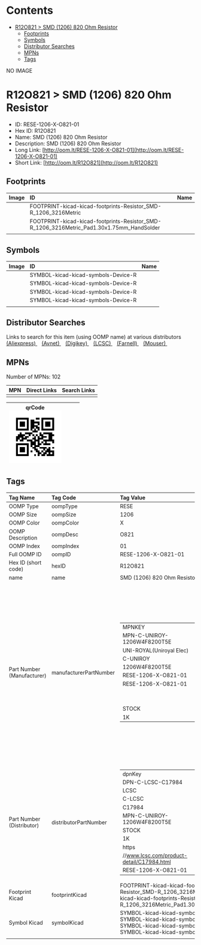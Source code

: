 



Contents
========

* [R12O821 > SMD (1206) 820 Ohm Resistor](#r12o821--smd-1206-820-ohm-resistor)
	* [Footprints](#footprints)
	* [Symbols](#symbols)
	* [Distributor Searches](#distributor-searches)
	* [MPNs](#mpns)
	* [Tags](#tags)
  
NO IMAGE  
# R12O821 > SMD (1206) 820 Ohm Resistor

- ID: RESE-1206-X-O821-01
- Hex ID: R12O821
- Name: SMD (1206) 820 Ohm Resistor
- Description: SMD (1206) 820 Ohm Resistor
- Long Link: [http://oom.lt/RESE-1206-X-O821-01](http://oom.lt/RESE-1206-X-O821-01)
- Short Link: [http://oom.lt/R12O821](http://oom.lt/R12O821)

## Footprints
  

|Image|ID|Name|
| :--- | :--- | :--- |
||FOOTPRINT-kicad-kicad-footprints-Resistor_SMD-R_1206_3216Metric||
||FOOTPRINT-kicad-kicad-footprints-Resistor_SMD-R_1206_3216Metric_Pad1.30x1.75mm_HandSolder||
||||

## Symbols
  

|Image|ID|Name|
| :--- | :--- | :--- |
|![]()|SYMBOL-kicad-kicad-symbols-Device-R||
|![]()|SYMBOL-kicad-kicad-symbols-Device-R||
|![]()|SYMBOL-kicad-kicad-symbols-Device-R||
|![]()|SYMBOL-kicad-kicad-symbols-Device-R||
||||

## Distributor Searches
  
Links to search for this item (using OOMP name) at various distributors  
[(Aliexpress) ](https://www.aliexpress.com/wholesale?SearchText=1117SMD+1206+820+Ohm+Resistor)&nbsp;&nbsp;&nbsp;[(Avnet) ](https://www.avnet.com/shop/us/search/SMD+1206+820+Ohm+Resistor)&nbsp;&nbsp;&nbsp;[(Digikey) ](https://www.digikey.co.uk/en/products/result?s=SMD+1206+820+Ohm+Resistor)&nbsp;&nbsp;&nbsp;[(LCSC) ](https://www.lcsc.com/search?q=SMD+1206+820+Ohm+Resistor)&nbsp;&nbsp;&nbsp;[(Farnell) ](https://uk.farnell.com/search?st=SMD+1206+820+Ohm+Resistor)&nbsp;&nbsp;&nbsp;[(Mouser) ](https://www.mouser.com/c/?q=SMD+1206+820+Ohm+Resistor)&nbsp;&nbsp;&nbsp;
## MPNs
  
Number of MPNs: 102  

|MPN|Direct Links|Search Links|
| :--- | :--- | :--- |
||||
  

|qrCode<br>[![](https://raw.githubusercontent.com/oomlout/oomlout_OOMP_parts_V2/main/RESE/1206/X/O821/01/qrCode_140.png)](https://github.com/oomlout/oomlout_OOMP_parts_V2/tree/main/RESE/1206/X/O821/01/qrCode.png)||||
| :---: | :---: | :---: | :---: |

## Tags
  

|Tag Name|Tag Code|Tag Value|
| :--- | :--- | :--- |
|OOMP Type|oompType|RESE|
|OOMP Size|oompSize|1206|
|OOMP Color|oompColor|X|
|OOMP Description|oompDesc|O821|
|OOMP Index|oompIndex|01|
|Full OOMP ID|oompID|RESE-1206-X-O821-01|
|Hex ID (short code)|hexID|R12O821|
|name|name|SMD (1206) 820 Ohm Resistor|
|Part Number (Manufacturer)|manufacturerPartNumber|<table><tr><td>MPNKEY</td></tr><tr><td> MPN-C-UNIROY-1206W4F8200T5E</td><td> MANUFACTURER</td></tr><tr><td> UNI-ROYAL(Uniroyal Elec)</td><td> MANUCODE</td></tr><tr><td> C-UNIROY</td><td> MPN</td></tr><tr><td> 1206W4F8200T5E</td><td> OOMPIDPARTIAL</td></tr><tr><td> RESE-1206-X-O821-01</td><td> OOMPID</td></tr><tr><td> RESE-1206-X-O821-01</td><td> LINK</td></tr><tr><td> </td><td> DESCRIPTION</td></tr><tr><td> </td><td> TAGS</td></tr><tr><td> STOCK</td></tr><tr><td>1K</td></tr></table></td><td> <table><tr><td>MPNKEY</td></tr><tr><td> MPN-C-UNIROY-1206W4J0821T5E</td><td> MANUFACTURER</td></tr><tr><td> UNI-ROYAL(Uniroyal Elec)</td><td> MANUCODE</td></tr><tr><td> C-UNIROY</td><td> MPN</td></tr><tr><td> 1206W4J0821T5E</td><td> OOMPIDPARTIAL</td></tr><tr><td> RESE-1206-X-O821-01</td><td> OOMPID</td></tr><tr><td> RESE-1206-X-O821-01</td><td> LINK</td></tr><tr><td> </td><td> DESCRIPTION</td></tr><tr><td> </td><td> TAGS</td></tr><tr><td> STOCK</td></tr><tr><td>1K</td></tr></table></td><td> <table><tr><td>MPNKEY</td></tr><tr><td> MPN-C-LIZELE-CR1206F48200G</td><td> MANUFACTURER</td></tr><tr><td> LIZ Elec</td><td> MANUCODE</td></tr><tr><td> C-LIZELE</td><td> MPN</td></tr><tr><td> CR1206F48200G</td><td> OOMPIDPARTIAL</td></tr><tr><td> RESE-1206-X-O821-01</td><td> OOMPID</td></tr><tr><td> RESE-1206-X-O821-01</td><td> LINK</td></tr><tr><td> </td><td> DESCRIPTION</td></tr><tr><td> </td><td> TAGS</td></tr><tr><td> </td></tr></table></td><td> <table><tr><td>MPNKEY</td></tr><tr><td> MPN-C-LIZELE-CR1206J40821G</td><td> MANUFACTURER</td></tr><tr><td> LIZ Elec</td><td> MANUCODE</td></tr><tr><td> C-LIZELE</td><td> MPN</td></tr><tr><td> CR1206J40821G</td><td> OOMPIDPARTIAL</td></tr><tr><td> RESE-1206-X-O821-01</td><td> OOMPID</td></tr><tr><td> RESE-1206-X-O821-01</td><td> LINK</td></tr><tr><td> </td><td> DESCRIPTION</td></tr><tr><td> </td><td> TAGS</td></tr><tr><td> </td></tr></table></td><td> <table><tr><td>MPNKEY</td></tr><tr><td> MPN-C-RALEC-RTT068200FTP</td><td> MANUFACTURER</td></tr><tr><td> RALEC</td><td> MANUCODE</td></tr><tr><td> C-RALEC</td><td> MPN</td></tr><tr><td> RTT068200FTP</td><td> OOMPIDPARTIAL</td></tr><tr><td> RESE-1206-X-O821-01</td><td> OOMPID</td></tr><tr><td> RESE-1206-X-O821-01</td><td> LINK</td></tr><tr><td> </td><td> DESCRIPTION</td></tr><tr><td> </td><td> TAGS</td></tr><tr><td> </td></tr></table></td><td> <table><tr><td>MPNKEY</td></tr><tr><td> MPN-C-RALEC-RTT06821JTP</td><td> MANUFACTURER</td></tr><tr><td> RALEC</td><td> MANUCODE</td></tr><tr><td> C-RALEC</td><td> MPN</td></tr><tr><td> RTT06821JTP</td><td> OOMPIDPARTIAL</td></tr><tr><td> RESE-1206-X-O821-01</td><td> OOMPID</td></tr><tr><td> RESE-1206-X-O821-01</td><td> LINK</td></tr><tr><td> </td><td> DESCRIPTION</td></tr><tr><td> </td><td> TAGS</td></tr><tr><td> </td></tr></table></td><td> <table><tr><td>MPNKEY</td></tr><tr><td> MPN-C-YAGEO-RC1206JR-07820RL</td><td> MANUFACTURER</td></tr><tr><td> YAGEO</td><td> MANUCODE</td></tr><tr><td> C-YAGEO</td><td> MPN</td></tr><tr><td> RC1206JR-07820RL</td><td> OOMPIDPARTIAL</td></tr><tr><td> RESE-1206-X-O821-01</td><td> OOMPID</td></tr><tr><td> RESE-1206-X-O821-01</td><td> LINK</td></tr><tr><td> </td><td> DESCRIPTION</td></tr><tr><td> </td><td> TAGS</td></tr><tr><td> </td></tr></table></td><td> <table><tr><td>MPNKEY</td></tr><tr><td> MPN-C-YAGEO-RC1206FR-07820RL</td><td> MANUFACTURER</td></tr><tr><td> YAGEO</td><td> MANUCODE</td></tr><tr><td> C-YAGEO</td><td> MPN</td></tr><tr><td> RC1206FR-07820RL</td><td> OOMPIDPARTIAL</td></tr><tr><td> RESE-1206-X-O821-01</td><td> OOMPID</td></tr><tr><td> RESE-1206-X-O821-01</td><td> LINK</td></tr><tr><td> </td><td> DESCRIPTION</td></tr><tr><td> </td><td> TAGS</td></tr><tr><td> STOCK</td></tr><tr><td>1K</td></tr></table></td><td> <table><tr><td>MPNKEY</td></tr><tr><td> MPN-C-EVEROH-FCR1206J820RP05Z</td><td> MANUFACTURER</td></tr><tr><td> Ever Ohms Tech</td><td> MANUCODE</td></tr><tr><td> C-EVEROH</td><td> MPN</td></tr><tr><td> FCR1206J820RP05Z</td><td> OOMPIDPARTIAL</td></tr><tr><td> RESE-1206-X-O821-01</td><td> OOMPID</td></tr><tr><td> RESE-1206-X-O821-01</td><td> LINK</td></tr><tr><td> </td><td> DESCRIPTION</td></tr><tr><td> </td><td> TAGS</td></tr><tr><td> </td></tr></table></td><td> <table><tr><td>MPNKEY</td></tr><tr><td> MPN-C-WALSIN-WR12X8200FTL</td><td> MANUFACTURER</td></tr><tr><td> Walsin Tech Corp</td><td> MANUCODE</td></tr><tr><td> C-WALSIN</td><td> MPN</td></tr><tr><td> WR12X8200FTL</td><td> OOMPIDPARTIAL</td></tr><tr><td> RESE-1206-X-O821-01</td><td> OOMPID</td></tr><tr><td> RESE-1206-X-O821-01</td><td> LINK</td></tr><tr><td> </td><td> DESCRIPTION</td></tr><tr><td> </td><td> TAGS</td></tr><tr><td> STOCK</td></tr><tr><td>1K</td></tr></table></td><td> <table><tr><td>MPNKEY</td></tr><tr><td> MPN-C-WALSIN-WR12X821JTL</td><td> MANUFACTURER</td></tr><tr><td> Walsin Tech Corp</td><td> MANUCODE</td></tr><tr><td> C-WALSIN</td><td> MPN</td></tr><tr><td> WR12X821JTL</td><td> OOMPIDPARTIAL</td></tr><tr><td> RESE-1206-X-O821-01</td><td> OOMPID</td></tr><tr><td> RESE-1206-X-O821-01</td><td> LINK</td></tr><tr><td> </td><td> DESCRIPTION</td></tr><tr><td> </td><td> TAGS</td></tr><tr><td> STOCK</td></tr><tr><td>1K</td></tr></table></td><td> <table><tr><td>MPNKEY</td></tr><tr><td> MPN-C-EVEROH-QR1206J820RP05Z</td><td> MANUFACTURER</td></tr><tr><td> Ever Ohms Tech</td><td> MANUCODE</td></tr><tr><td> C-EVEROH</td><td> MPN</td></tr><tr><td> QR1206J820RP05Z</td><td> OOMPIDPARTIAL</td></tr><tr><td> RESE-1206-X-O821-01</td><td> OOMPID</td></tr><tr><td> RESE-1206-X-O821-01</td><td> LINK</td></tr><tr><td> </td><td> DESCRIPTION</td></tr><tr><td> </td><td> TAGS</td></tr><tr><td> STOCK</td></tr><tr><td>1K</td></tr></table></td><td> <table><tr><td>MPNKEY</td></tr><tr><td> MPN-C-TAITEC-RM12JTN821</td><td> MANUFACTURER</td></tr><tr><td> TA-I Tech</td><td> MANUCODE</td></tr><tr><td> C-TAITEC</td><td> MPN</td></tr><tr><td> RM12JTN821</td><td> OOMPIDPARTIAL</td></tr><tr><td> RESE-1206-X-O821-01</td><td> OOMPID</td></tr><tr><td> RESE-1206-X-O821-01</td><td> LINK</td></tr><tr><td> </td><td> DESCRIPTION</td></tr><tr><td> </td><td> TAGS</td></tr><tr><td> </td></tr></table></td><td> <table><tr><td>MPNKEY</td></tr><tr><td> MPN-C-YAGEO-AC1206FR-07820RL</td><td> MANUFACTURER</td></tr><tr><td> YAGEO</td><td> MANUCODE</td></tr><tr><td> C-YAGEO</td><td> MPN</td></tr><tr><td> AC1206FR-07820RL</td><td> OOMPIDPARTIAL</td></tr><tr><td> RESE-1206-X-O821-01</td><td> OOMPID</td></tr><tr><td> RESE-1206-X-O821-01</td><td> LINK</td></tr><tr><td> </td><td> DESCRIPTION</td></tr><tr><td> </td><td> TAGS</td></tr><tr><td> STOCK</td></tr><tr><td>1K</td></tr></table></td><td> <table><tr><td>MPNKEY</td></tr><tr><td> MPN-C-YAGEO-AC1206JR-07820RL</td><td> MANUFACTURER</td></tr><tr><td> YAGEO</td><td> MANUCODE</td></tr><tr><td> C-YAGEO</td><td> MPN</td></tr><tr><td> AC1206JR-07820RL</td><td> OOMPIDPARTIAL</td></tr><tr><td> RESE-1206-X-O821-01</td><td> OOMPID</td></tr><tr><td> RESE-1206-X-O821-01</td><td> LINK</td></tr><tr><td> </td><td> DESCRIPTION</td></tr><tr><td> </td><td> TAGS</td></tr><tr><td> </td></tr></table></td><td> <table><tr><td>MPNKEY</td></tr><tr><td> MPN-C-SEISTA-RMCF1206JT820R</td><td> MANUFACTURER</td></tr><tr><td> SEI(Stackpole Elec)</td><td> MANUCODE</td></tr><tr><td> C-SEISTA</td><td> MPN</td></tr><tr><td> RMCF1206JT820R</td><td> OOMPIDPARTIAL</td></tr><tr><td> RESE-1206-X-O821-01</td><td> OOMPID</td></tr><tr><td> RESE-1206-X-O821-01</td><td> LINK</td></tr><tr><td> </td><td> DESCRIPTION</td></tr><tr><td> </td><td> TAGS</td></tr><tr><td> STOCK</td></tr><tr><td>1K</td></tr></table></td><td> <table><tr><td>MPNKEY</td></tr><tr><td> MPN-C-FHGUAN-RS-06K8200FT</td><td> MANUFACTURER</td></tr><tr><td> FH (Guangdong Fenghua Advanced Tech)</td><td> MANUCODE</td></tr><tr><td> C-FHGUAN</td><td> MPN</td></tr><tr><td> RS-06K8200FT</td><td> OOMPIDPARTIAL</td></tr><tr><td> RESE-1206-X-O821-01</td><td> OOMPID</td></tr><tr><td> RESE-1206-X-O821-01</td><td> LINK</td></tr><tr><td> </td><td> DESCRIPTION</td></tr><tr><td> </td><td> TAGS</td></tr><tr><td> STOCK</td></tr><tr><td>1K</td></tr></table></td><td> <table><tr><td>MPNKEY</td></tr><tr><td> MPN-C-FHGUAN-RS-06K821JT</td><td> MANUFACTURER</td></tr><tr><td> FH (Guangdong Fenghua Advanced Tech)</td><td> MANUCODE</td></tr><tr><td> C-FHGUAN</td><td> MPN</td></tr><tr><td> RS-06K821JT</td><td> OOMPIDPARTIAL</td></tr><tr><td> RESE-1206-X-O821-01</td><td> OOMPID</td></tr><tr><td> RESE-1206-X-O821-01</td><td> LINK</td></tr><tr><td> </td><td> DESCRIPTION</td></tr><tr><td> </td><td> TAGS</td></tr><tr><td> </td></tr></table></td><td> <table><tr><td>MPNKEY</td></tr><tr><td> MPN-C-KAMAYA-RMC32-821JTP</td><td> MANUFACTURER</td></tr><tr><td> KAMAYA</td><td> MANUCODE</td></tr><tr><td> C-KAMAYA</td><td> MPN</td></tr><tr><td> RMC32-821JTP</td><td> OOMPIDPARTIAL</td></tr><tr><td> RESE-1206-X-O821-01</td><td> OOMPID</td></tr><tr><td> RESE-1206-X-O821-01</td><td> LINK</td></tr><tr><td> </td><td> DESCRIPTION</td></tr><tr><td> </td><td> TAGS</td></tr><tr><td> STOCK</td></tr><tr><td>1K</td></tr></table></td><td> <table><tr><td>MPNKEY</td></tr><tr><td> MPN-C-RESIST-AECR1206F820RK9</td><td> MANUFACTURER</td></tr><tr><td> Resistor.Today</td><td> MANUCODE</td></tr><tr><td> C-RESIST</td><td> MPN</td></tr><tr><td> AECR1206F820RK9</td><td> OOMPIDPARTIAL</td></tr><tr><td> RESE-1206-X-O821-01</td><td> OOMPID</td></tr><tr><td> RESE-1206-X-O821-01</td><td> LINK</td></tr><tr><td> </td><td> DESCRIPTION</td></tr><tr><td> </td><td> TAGS</td></tr><tr><td> </td></tr></table></td><td> <table><tr><td>MPNKEY</td></tr><tr><td> MPN-C-YAGEO-RC1206FR-7W820RL</td><td> MANUFACTURER</td></tr><tr><td> YAGEO</td><td> MANUCODE</td></tr><tr><td> C-YAGEO</td><td> MPN</td></tr><tr><td> RC1206FR-7W820RL</td><td> OOMPIDPARTIAL</td></tr><tr><td> RESE-1206-X-O821-01</td><td> OOMPID</td></tr><tr><td> RESE-1206-X-O821-01</td><td> LINK</td></tr><tr><td> </td><td> DESCRIPTION</td></tr><tr><td> </td><td> TAGS</td></tr><tr><td> STOCK</td></tr><tr><td>1K</td></tr></table></td><td> <table><tr><td>MPNKEY</td></tr><tr><td> MPN-C-KOASPE-RK73B2BTTD821J</td><td> MANUFACTURER</td></tr><tr><td> KOA Speer Elec</td><td> MANUCODE</td></tr><tr><td> C-KOASPE</td><td> MPN</td></tr><tr><td> RK73B2BTTD821J</td><td> OOMPIDPARTIAL</td></tr><tr><td> RESE-1206-X-O821-01</td><td> OOMPID</td></tr><tr><td> RESE-1206-X-O821-01</td><td> LINK</td></tr><tr><td> </td><td> DESCRIPTION</td></tr><tr><td> </td><td> TAGS</td></tr><tr><td> </td></tr></table></td><td> <table><tr><td>MPNKEY</td></tr><tr><td> MPN-C-KOASPE-RK73H2BTTD8200F</td><td> MANUFACTURER</td></tr><tr><td> KOA Speer Elec</td><td> MANUCODE</td></tr><tr><td> C-KOASPE</td><td> MPN</td></tr><tr><td> RK73H2BTTD8200F</td><td> OOMPIDPARTIAL</td></tr><tr><td> RESE-1206-X-O821-01</td><td> OOMPID</td></tr><tr><td> RESE-1206-X-O821-01</td><td> LINK</td></tr><tr><td> </td><td> DESCRIPTION</td></tr><tr><td> </td><td> TAGS</td></tr><tr><td> </td></tr></table></td><td> <table><tr><td>MPNKEY</td></tr><tr><td> MPN-C-UNIROY-NQ06W4J0821T5E</td><td> MANUFACTURER</td></tr><tr><td> UNI-ROYAL(Uniroyal Elec)</td><td> MANUCODE</td></tr><tr><td> C-UNIROY</td><td> MPN</td></tr><tr><td> NQ06W4J0821T5E</td><td> OOMPIDPARTIAL</td></tr><tr><td> RESE-1206-X-O821-01</td><td> OOMPID</td></tr><tr><td> RESE-1206-X-O821-01</td><td> LINK</td></tr><tr><td> </td><td> DESCRIPTION</td></tr><tr><td> </td><td> TAGS</td></tr><tr><td> </td></tr></table></td><td> <table><tr><td>MPNKEY</td></tr><tr><td> MPN-C-UNIROY-NQ06W4F8200T5E</td><td> MANUFACTURER</td></tr><tr><td> UNI-ROYAL(Uniroyal Elec)</td><td> MANUCODE</td></tr><tr><td> C-UNIROY</td><td> MPN</td></tr><tr><td> NQ06W4F8200T5E</td><td> OOMPIDPARTIAL</td></tr><tr><td> RESE-1206-X-O821-01</td><td> OOMPID</td></tr><tr><td> RESE-1206-X-O821-01</td><td> LINK</td></tr><tr><td> </td><td> DESCRIPTION</td></tr><tr><td> </td><td> TAGS</td></tr><tr><td> </td></tr></table></td><td> <table><tr><td>MPNKEY</td></tr><tr><td> MPN-C-UNIROY-AS0606J0821T5E</td><td> MANUFACTURER</td></tr><tr><td> UNI-ROYAL(Uniroyal Elec)</td><td> MANUCODE</td></tr><tr><td> C-UNIROY</td><td> MPN</td></tr><tr><td> AS0606J0821T5E</td><td> OOMPIDPARTIAL</td></tr><tr><td> RESE-1206-X-O821-01</td><td> OOMPID</td></tr><tr><td> RESE-1206-X-O821-01</td><td> LINK</td></tr><tr><td> </td><td> DESCRIPTION</td></tr><tr><td> </td><td> TAGS</td></tr><tr><td> STOCK</td></tr><tr><td>1K</td></tr></table></td><td> <table><tr><td>MPNKEY</td></tr><tr><td> MPN-C-UNIROY-CQ06W4J0821T5E</td><td> MANUFACTURER</td></tr><tr><td> UNI-ROYAL(Uniroyal Elec)</td><td> MANUCODE</td></tr><tr><td> C-UNIROY</td><td> MPN</td></tr><tr><td> CQ06W4J0821T5E</td><td> OOMPIDPARTIAL</td></tr><tr><td> RESE-1206-X-O821-01</td><td> OOMPID</td></tr><tr><td> RESE-1206-X-O821-01</td><td> LINK</td></tr><tr><td> </td><td> DESCRIPTION</td></tr><tr><td> </td><td> TAGS</td></tr><tr><td> </td></tr></table></td><td> <table><tr><td>MPNKEY</td></tr><tr><td> MPN-C-UNIROY-CQ06W4F8200T5E</td><td> MANUFACTURER</td></tr><tr><td> UNI-ROYAL(Uniroyal Elec)</td><td> MANUCODE</td></tr><tr><td> C-UNIROY</td><td> MPN</td></tr><tr><td> CQ06W4F8200T5E</td><td> OOMPIDPARTIAL</td></tr><tr><td> RESE-1206-X-O821-01</td><td> OOMPID</td></tr><tr><td> RESE-1206-X-O821-01</td><td> LINK</td></tr><tr><td> </td><td> DESCRIPTION</td></tr><tr><td> </td><td> TAGS</td></tr><tr><td> </td></tr></table></td><td> <table><tr><td>MPNKEY</td></tr><tr><td> MPN-C-PANASO-ERJ-U08J821V</td><td> MANUFACTURER</td></tr><tr><td> PANASONIC</td><td> MANUCODE</td></tr><tr><td> C-PANASO</td><td> MPN</td></tr><tr><td> ERJ-U08J821V</td><td> OOMPIDPARTIAL</td></tr><tr><td> RESE-1206-X-O821-01</td><td> OOMPID</td></tr><tr><td> RESE-1206-X-O821-01</td><td> LINK</td></tr><tr><td> </td><td> DESCRIPTION</td></tr><tr><td> </td><td> TAGS</td></tr><tr><td> </td></tr></table></td><td> <table><tr><td>MPNKEY</td></tr><tr><td> MPN-C-PANASO-ERJ-U08F8200V</td><td> MANUFACTURER</td></tr><tr><td> PANASONIC</td><td> MANUCODE</td></tr><tr><td> C-PANASO</td><td> MPN</td></tr><tr><td> ERJ-U08F8200V</td><td> OOMPIDPARTIAL</td></tr><tr><td> RESE-1206-X-O821-01</td><td> OOMPID</td></tr><tr><td> RESE-1206-X-O821-01</td><td> LINK</td></tr><tr><td> </td><td> DESCRIPTION</td></tr><tr><td> </td><td> TAGS</td></tr><tr><td> </td></tr></table></td><td> <table><tr><td>MPNKEY</td></tr><tr><td> MPN-C-VISHAY-TNPW1206820RBEEA</td><td> MANUFACTURER</td></tr><tr><td> Vishay Intertech</td><td> MANUCODE</td></tr><tr><td> C-VISHAY</td><td> MPN</td></tr><tr><td> TNPW1206820RBEEA</td><td> OOMPIDPARTIAL</td></tr><tr><td> RESE-1206-X-O821-01</td><td> OOMPID</td></tr><tr><td> RESE-1206-X-O821-01</td><td> LINK</td></tr><tr><td> </td><td> DESCRIPTION</td></tr><tr><td> </td><td> TAGS</td></tr><tr><td> </td></tr></table></td><td> <table><tr><td>MPNKEY</td></tr><tr><td> MPN-C-SUSUMU-PRG3216P-8200-B-T5</td><td> MANUFACTURER</td></tr><tr><td> SUSUMU</td><td> MANUCODE</td></tr><tr><td> C-SUSUMU</td><td> MPN</td></tr><tr><td> PRG3216P-8200-B-T5</td><td> OOMPIDPARTIAL</td></tr><tr><td> RESE-1206-X-O821-01</td><td> OOMPID</td></tr><tr><td> RESE-1206-X-O821-01</td><td> LINK</td></tr><tr><td> </td><td> DESCRIPTION</td></tr><tr><td> </td><td> TAGS</td></tr><tr><td> </td></tr></table></td><td> <table><tr><td>MPNKEY</td></tr><tr><td> MPN-C-VISHAY-MCA12060D8200BP100</td><td> MANUFACTURER</td></tr><tr><td> Vishay Intertech</td><td> MANUCODE</td></tr><tr><td> C-VISHAY</td><td> MPN</td></tr><tr><td> MCA12060D8200BP100</td><td> OOMPIDPARTIAL</td></tr><tr><td> RESE-1206-X-O821-01</td><td> OOMPID</td></tr><tr><td> RESE-1206-X-O821-01</td><td> LINK</td></tr><tr><td> </td><td> DESCRIPTION</td></tr><tr><td> </td><td> TAGS</td></tr><tr><td> </td></tr></table></td><td> <table><tr><td>MPNKEY</td></tr><tr><td> MPN-C-SUSUMU-HRG3216P-8200-D-T5</td><td> MANUFACTURER</td></tr><tr><td> SUSUMU</td><td> MANUCODE</td></tr><tr><td> C-SUSUMU</td><td> MPN</td></tr><tr><td> HRG3216P-8200-D-T5</td><td> OOMPIDPARTIAL</td></tr><tr><td> RESE-1206-X-O821-01</td><td> OOMPID</td></tr><tr><td> RESE-1206-X-O821-01</td><td> LINK</td></tr><tr><td> </td><td> DESCRIPTION</td></tr><tr><td> </td><td> TAGS</td></tr><tr><td> </td></tr></table></td><td> <table><tr><td>MPNKEY</td></tr><tr><td> MPN-C-SUSUMU-RG3216N-8200-B-T5</td><td> MANUFACTURER</td></tr><tr><td> SUSUMU</td><td> MANUCODE</td></tr><tr><td> C-SUSUMU</td><td> MPN</td></tr><tr><td> RG3216N-8200-B-T5</td><td> OOMPIDPARTIAL</td></tr><tr><td> RESE-1206-X-O821-01</td><td> OOMPID</td></tr><tr><td> RESE-1206-X-O821-01</td><td> LINK</td></tr><tr><td> </td><td> DESCRIPTION</td></tr><tr><td> </td><td> TAGS</td></tr><tr><td> </td></tr></table></td><td> <table><tr><td>MPNKEY</td></tr><tr><td> MPN-C-VISHAY-TNPW1206820RBEEN</td><td> MANUFACTURER</td></tr><tr><td> Vishay Intertech</td><td> MANUCODE</td></tr><tr><td> C-VISHAY</td><td> MPN</td></tr><tr><td> TNPW1206820RBEEN</td><td> OOMPIDPARTIAL</td></tr><tr><td> RESE-1206-X-O821-01</td><td> OOMPID</td></tr><tr><td> RESE-1206-X-O821-01</td><td> LINK</td></tr><tr><td> </td><td> DESCRIPTION</td></tr><tr><td> </td><td> TAGS</td></tr><tr><td> </td></tr></table></td><td> <table><tr><td>MPNKEY</td></tr><tr><td> MPN-C-VISHAY-TNPW1206820RBETA</td><td> MANUFACTURER</td></tr><tr><td> Vishay Intertech</td><td> MANUCODE</td></tr><tr><td> C-VISHAY</td><td> MPN</td></tr><tr><td> TNPW1206820RBETA</td><td> OOMPIDPARTIAL</td></tr><tr><td> RESE-1206-X-O821-01</td><td> OOMPID</td></tr><tr><td> RESE-1206-X-O821-01</td><td> LINK</td></tr><tr><td> </td><td> DESCRIPTION</td></tr><tr><td> </td><td> TAGS</td></tr><tr><td> </td></tr></table></td><td> <table><tr><td>MPNKEY</td></tr><tr><td> MPN-C-VISHAY-TNPW1206820RBXEA</td><td> MANUFACTURER</td></tr><tr><td> Vishay Intertech</td><td> MANUCODE</td></tr><tr><td> C-VISHAY</td><td> MPN</td></tr><tr><td> TNPW1206820RBXEA</td><td> OOMPIDPARTIAL</td></tr><tr><td> RESE-1206-X-O821-01</td><td> OOMPID</td></tr><tr><td> RESE-1206-X-O821-01</td><td> LINK</td></tr><tr><td> </td><td> DESCRIPTION</td></tr><tr><td> </td><td> TAGS</td></tr><tr><td> </td></tr></table></td><td> <table><tr><td>MPNKEY</td></tr><tr><td> MPN-C-VISHAY-CRCW1206820RFKEAHP</td><td> MANUFACTURER</td></tr><tr><td> Vishay Intertech</td><td> MANUCODE</td></tr><tr><td> C-VISHAY</td><td> MPN</td></tr><tr><td> CRCW1206820RFKEAHP</td><td> OOMPIDPARTIAL</td></tr><tr><td> RESE-1206-X-O821-01</td><td> OOMPID</td></tr><tr><td> RESE-1206-X-O821-01</td><td> LINK</td></tr><tr><td> </td><td> DESCRIPTION</td></tr><tr><td> </td><td> TAGS</td></tr><tr><td> </td></tr></table></td><td> <table><tr><td>MPNKEY</td></tr><tr><td> MPN-C-TECONN-CRGCQ1206F820R</td><td> MANUFACTURER</td></tr><tr><td> TE Connectivity</td><td> MANUCODE</td></tr><tr><td> C-TECONN</td><td> MPN</td></tr><tr><td> CRGCQ1206F820R</td><td> OOMPIDPARTIAL</td></tr><tr><td> RESE-1206-X-O821-01</td><td> OOMPID</td></tr><tr><td> RESE-1206-X-O821-01</td><td> LINK</td></tr><tr><td> </td><td> DESCRIPTION</td></tr><tr><td> </td><td> TAGS</td></tr><tr><td> </td></tr></table></td><td> <table><tr><td>MPNKEY</td></tr><tr><td> MPN-C-PANASO-ERJ-8GEYJ821V</td><td> MANUFACTURER</td></tr><tr><td> PANASONIC</td><td> MANUCODE</td></tr><tr><td> C-PANASO</td><td> MPN</td></tr><tr><td> ERJ-8GEYJ821V</td><td> OOMPIDPARTIAL</td></tr><tr><td> RESE-1206-X-O821-01</td><td> OOMPID</td></tr><tr><td> RESE-1206-X-O821-01</td><td> LINK</td></tr><tr><td> </td><td> DESCRIPTION</td></tr><tr><td> </td><td> TAGS</td></tr><tr><td> </td></tr></table></td><td> <table><tr><td>MPNKEY</td></tr><tr><td> MPN-C-ROHMSE-KTR18EZPF8200</td><td> MANUFACTURER</td></tr><tr><td> ROHM Semicon</td><td> MANUCODE</td></tr><tr><td> C-ROHMSE</td><td> MPN</td></tr><tr><td> KTR18EZPF8200</td><td> OOMPIDPARTIAL</td></tr><tr><td> RESE-1206-X-O821-01</td><td> OOMPID</td></tr><tr><td> RESE-1206-X-O821-01</td><td> LINK</td></tr><tr><td> </td><td> DESCRIPTION</td></tr><tr><td> </td><td> TAGS</td></tr><tr><td> </td></tr></table></td><td> <table><tr><td>MPNKEY</td></tr><tr><td> MPN-C-PANASO-ERJ-8ENF8200V</td><td> MANUFACTURER</td></tr><tr><td> PANASONIC</td><td> MANUCODE</td></tr><tr><td> C-PANASO</td><td> MPN</td></tr><tr><td> ERJ-8ENF8200V</td><td> OOMPIDPARTIAL</td></tr><tr><td> RESE-1206-X-O821-01</td><td> OOMPID</td></tr><tr><td> RESE-1206-X-O821-01</td><td> LINK</td></tr><tr><td> </td><td> DESCRIPTION</td></tr><tr><td> </td><td> TAGS</td></tr><tr><td> </td></tr></table></td><td> <table><tr><td>MPNKEY</td></tr><tr><td> MPN-C-VISHAY-CRCW1206820RJNEA</td><td> MANUFACTURER</td></tr><tr><td> Vishay Intertech</td><td> MANUCODE</td></tr><tr><td> C-VISHAY</td><td> MPN</td></tr><tr><td> CRCW1206820RJNEA</td><td> OOMPIDPARTIAL</td></tr><tr><td> RESE-1206-X-O821-01</td><td> OOMPID</td></tr><tr><td> RESE-1206-X-O821-01</td><td> LINK</td></tr><tr><td> </td><td> DESCRIPTION</td></tr><tr><td> </td><td> TAGS</td></tr><tr><td> </td></tr></table></td><td> <table><tr><td>MPNKEY</td></tr><tr><td> MPN-C-VISHAY-CRCW1206820RJNEAHP</td><td> MANUFACTURER</td></tr><tr><td> Vishay Intertech</td><td> MANUCODE</td></tr><tr><td> C-VISHAY</td><td> MPN</td></tr><tr><td> CRCW1206820RJNEAHP</td><td> OOMPIDPARTIAL</td></tr><tr><td> RESE-1206-X-O821-01</td><td> OOMPID</td></tr><tr><td> RESE-1206-X-O821-01</td><td> LINK</td></tr><tr><td> </td><td> DESCRIPTION</td></tr><tr><td> </td><td> TAGS</td></tr><tr><td> </td></tr></table></td><td> <table><tr><td>MPNKEY</td></tr><tr><td> MPN-C-SUSUMU-RG3216P-8200-B-T1</td><td> MANUFACTURER</td></tr><tr><td> SUSUMU</td><td> MANUCODE</td></tr><tr><td> C-SUSUMU</td><td> MPN</td></tr><tr><td> RG3216P-8200-B-T1</td><td> OOMPIDPARTIAL</td></tr><tr><td> RESE-1206-X-O821-01</td><td> OOMPID</td></tr><tr><td> RESE-1206-X-O821-01</td><td> LINK</td></tr><tr><td> </td><td> DESCRIPTION</td></tr><tr><td> </td><td> TAGS</td></tr><tr><td> </td></tr></table></td><td> <table><tr><td>MPNKEY</td></tr><tr><td> MPN-C-TECONN-CRG1206F820R</td><td> MANUFACTURER</td></tr><tr><td> TE Connectivity</td><td> MANUCODE</td></tr><tr><td> C-TECONN</td><td> MPN</td></tr><tr><td> CRG1206F820R</td><td> OOMPIDPARTIAL</td></tr><tr><td> RESE-1206-X-O821-01</td><td> OOMPID</td></tr><tr><td> RESE-1206-X-O821-01</td><td> LINK</td></tr><tr><td> </td><td> DESCRIPTION</td></tr><tr><td> </td><td> TAGS</td></tr><tr><td> </td></tr></table></td><td> <table><tr><td>MPNKEY</td></tr><tr><td> MPN-C-TECONN-CRGH1206J820R</td><td> MANUFACTURER</td></tr><tr><td> TE Connectivity</td><td> MANUCODE</td></tr><tr><td> C-TECONN</td><td> MPN</td></tr><tr><td> CRGH1206J820R</td><td> OOMPIDPARTIAL</td></tr><tr><td> RESE-1206-X-O821-01</td><td> OOMPID</td></tr><tr><td> RESE-1206-X-O821-01</td><td> LINK</td></tr><tr><td> </td><td> DESCRIPTION</td></tr><tr><td> </td><td> TAGS</td></tr><tr><td> </td></tr></table></td><td> <table><tr><td>MPNKEY</td></tr><tr><td> MPN-C-ROHMSE-KTR18EZPJ821</td><td> MANUFACTURER</td></tr><tr><td> ROHM Semicon</td><td> MANUCODE</td></tr><tr><td> C-ROHMSE</td><td> MPN</td></tr><tr><td> KTR18EZPJ821</td><td> OOMPIDPARTIAL</td></tr><tr><td> RESE-1206-X-O821-01</td><td> OOMPID</td></tr><tr><td> RESE-1206-X-O821-01</td><td> LINK</td></tr><tr><td> </td><td> DESCRIPTION</td></tr><tr><td> </td><td> TAGS</td></tr><tr><td> </td></tr></table></td><td> <table><tr><td>MPNKEY</td></tr><tr><td> MPN-C-TECONN-CRGH1206F820R</td><td> MANUFACTURER</td></tr><tr><td> TE Connectivity</td><td> MANUCODE</td></tr><tr><td> C-TECONN</td><td> MPN</td></tr><tr><td> CRGH1206F820R</td><td> OOMPIDPARTIAL</td></tr><tr><td> RESE-1206-X-O821-01</td><td> OOMPID</td></tr><tr><td> RESE-1206-X-O821-01</td><td> LINK</td></tr><tr><td> </td><td> DESCRIPTION</td></tr><tr><td> </td><td> TAGS</td></tr><tr><td> </td></tr></table></td><td> <table><tr><td>MPNKEY</td></tr><tr><td> MPN-C-YAGEO-AA1206FR-07820RL</td><td> MANUFACTURER</td></tr><tr><td> YAGEO</td><td> MANUCODE</td></tr><tr><td> C-YAGEO</td><td> MPN</td></tr><tr><td> AA1206FR-07820RL</td><td> OOMPIDPARTIAL</td></tr><tr><td> RESE-1206-X-O821-01</td><td> OOMPID</td></tr><tr><td> RESE-1206-X-O821-01</td><td> LINK</td></tr><tr><td> </td><td> DESCRIPTION</td></tr><tr><td> </td><td> TAGS</td></tr><tr><td> </td></tr></table></td><td> <table><tr><td>MPNKEY</td></tr><tr><td> MPN-C-UNIROY-1206W4F8200T5E</td><td> MANUFACTURER</td></tr><tr><td> UNI-ROYAL(Uniroyal Elec)</td><td> MANUCODE</td></tr><tr><td> C-UNIROY</td><td> MPN</td></tr><tr><td> 1206W4F8200T5E</td><td> OOMPIDPARTIAL</td></tr><tr><td> RESE-1206-X-O821-01</td><td> OOMPID</td></tr><tr><td> RESE-1206-X-O821-01</td><td> LINK</td></tr><tr><td> </td><td> DESCRIPTION</td></tr><tr><td> </td><td> TAGS</td></tr><tr><td> STOCK</td></tr><tr><td>1K</td></tr></table></td><td> <table><tr><td>MPNKEY</td></tr><tr><td> MPN-C-UNIROY-1206W4J0821T5E</td><td> MANUFACTURER</td></tr><tr><td> UNI-ROYAL(Uniroyal Elec)</td><td> MANUCODE</td></tr><tr><td> C-UNIROY</td><td> MPN</td></tr><tr><td> 1206W4J0821T5E</td><td> OOMPIDPARTIAL</td></tr><tr><td> RESE-1206-X-O821-01</td><td> OOMPID</td></tr><tr><td> RESE-1206-X-O821-01</td><td> LINK</td></tr><tr><td> </td><td> DESCRIPTION</td></tr><tr><td> </td><td> TAGS</td></tr><tr><td> STOCK</td></tr><tr><td>1K</td></tr></table></td><td> <table><tr><td>MPNKEY</td></tr><tr><td> MPN-C-LIZELE-CR1206F48200G</td><td> MANUFACTURER</td></tr><tr><td> LIZ Elec</td><td> MANUCODE</td></tr><tr><td> C-LIZELE</td><td> MPN</td></tr><tr><td> CR1206F48200G</td><td> OOMPIDPARTIAL</td></tr><tr><td> RESE-1206-X-O821-01</td><td> OOMPID</td></tr><tr><td> RESE-1206-X-O821-01</td><td> LINK</td></tr><tr><td> </td><td> DESCRIPTION</td></tr><tr><td> </td><td> TAGS</td></tr><tr><td> </td></tr></table></td><td> <table><tr><td>MPNKEY</td></tr><tr><td> MPN-C-LIZELE-CR1206J40821G</td><td> MANUFACTURER</td></tr><tr><td> LIZ Elec</td><td> MANUCODE</td></tr><tr><td> C-LIZELE</td><td> MPN</td></tr><tr><td> CR1206J40821G</td><td> OOMPIDPARTIAL</td></tr><tr><td> RESE-1206-X-O821-01</td><td> OOMPID</td></tr><tr><td> RESE-1206-X-O821-01</td><td> LINK</td></tr><tr><td> </td><td> DESCRIPTION</td></tr><tr><td> </td><td> TAGS</td></tr><tr><td> </td></tr></table></td><td> <table><tr><td>MPNKEY</td></tr><tr><td> MPN-C-RALEC-RTT068200FTP</td><td> MANUFACTURER</td></tr><tr><td> RALEC</td><td> MANUCODE</td></tr><tr><td> C-RALEC</td><td> MPN</td></tr><tr><td> RTT068200FTP</td><td> OOMPIDPARTIAL</td></tr><tr><td> RESE-1206-X-O821-01</td><td> OOMPID</td></tr><tr><td> RESE-1206-X-O821-01</td><td> LINK</td></tr><tr><td> </td><td> DESCRIPTION</td></tr><tr><td> </td><td> TAGS</td></tr><tr><td> </td></tr></table></td><td> <table><tr><td>MPNKEY</td></tr><tr><td> MPN-C-RALEC-RTT06821JTP</td><td> MANUFACTURER</td></tr><tr><td> RALEC</td><td> MANUCODE</td></tr><tr><td> C-RALEC</td><td> MPN</td></tr><tr><td> RTT06821JTP</td><td> OOMPIDPARTIAL</td></tr><tr><td> RESE-1206-X-O821-01</td><td> OOMPID</td></tr><tr><td> RESE-1206-X-O821-01</td><td> LINK</td></tr><tr><td> </td><td> DESCRIPTION</td></tr><tr><td> </td><td> TAGS</td></tr><tr><td> </td></tr></table></td><td> <table><tr><td>MPNKEY</td></tr><tr><td> MPN-C-YAGEO-RC1206JR-07820RL</td><td> MANUFACTURER</td></tr><tr><td> YAGEO</td><td> MANUCODE</td></tr><tr><td> C-YAGEO</td><td> MPN</td></tr><tr><td> RC1206JR-07820RL</td><td> OOMPIDPARTIAL</td></tr><tr><td> RESE-1206-X-O821-01</td><td> OOMPID</td></tr><tr><td> RESE-1206-X-O821-01</td><td> LINK</td></tr><tr><td> </td><td> DESCRIPTION</td></tr><tr><td> </td><td> TAGS</td></tr><tr><td> </td></tr></table></td><td> <table><tr><td>MPNKEY</td></tr><tr><td> MPN-C-YAGEO-RC1206FR-07820RL</td><td> MANUFACTURER</td></tr><tr><td> YAGEO</td><td> MANUCODE</td></tr><tr><td> C-YAGEO</td><td> MPN</td></tr><tr><td> RC1206FR-07820RL</td><td> OOMPIDPARTIAL</td></tr><tr><td> RESE-1206-X-O821-01</td><td> OOMPID</td></tr><tr><td> RESE-1206-X-O821-01</td><td> LINK</td></tr><tr><td> </td><td> DESCRIPTION</td></tr><tr><td> </td><td> TAGS</td></tr><tr><td> STOCK</td></tr><tr><td>1K</td></tr></table></td><td> <table><tr><td>MPNKEY</td></tr><tr><td> MPN-C-EVEROH-FCR1206J820RP05Z</td><td> MANUFACTURER</td></tr><tr><td> Ever Ohms Tech</td><td> MANUCODE</td></tr><tr><td> C-EVEROH</td><td> MPN</td></tr><tr><td> FCR1206J820RP05Z</td><td> OOMPIDPARTIAL</td></tr><tr><td> RESE-1206-X-O821-01</td><td> OOMPID</td></tr><tr><td> RESE-1206-X-O821-01</td><td> LINK</td></tr><tr><td> </td><td> DESCRIPTION</td></tr><tr><td> </td><td> TAGS</td></tr><tr><td> </td></tr></table></td><td> <table><tr><td>MPNKEY</td></tr><tr><td> MPN-C-WALSIN-WR12X8200FTL</td><td> MANUFACTURER</td></tr><tr><td> Walsin Tech Corp</td><td> MANUCODE</td></tr><tr><td> C-WALSIN</td><td> MPN</td></tr><tr><td> WR12X8200FTL</td><td> OOMPIDPARTIAL</td></tr><tr><td> RESE-1206-X-O821-01</td><td> OOMPID</td></tr><tr><td> RESE-1206-X-O821-01</td><td> LINK</td></tr><tr><td> </td><td> DESCRIPTION</td></tr><tr><td> </td><td> TAGS</td></tr><tr><td> STOCK</td></tr><tr><td>1K</td></tr></table></td><td> <table><tr><td>MPNKEY</td></tr><tr><td> MPN-C-WALSIN-WR12X821JTL</td><td> MANUFACTURER</td></tr><tr><td> Walsin Tech Corp</td><td> MANUCODE</td></tr><tr><td> C-WALSIN</td><td> MPN</td></tr><tr><td> WR12X821JTL</td><td> OOMPIDPARTIAL</td></tr><tr><td> RESE-1206-X-O821-01</td><td> OOMPID</td></tr><tr><td> RESE-1206-X-O821-01</td><td> LINK</td></tr><tr><td> </td><td> DESCRIPTION</td></tr><tr><td> </td><td> TAGS</td></tr><tr><td> STOCK</td></tr><tr><td>1K</td></tr></table></td><td> <table><tr><td>MPNKEY</td></tr><tr><td> MPN-C-EVEROH-QR1206J820RP05Z</td><td> MANUFACTURER</td></tr><tr><td> Ever Ohms Tech</td><td> MANUCODE</td></tr><tr><td> C-EVEROH</td><td> MPN</td></tr><tr><td> QR1206J820RP05Z</td><td> OOMPIDPARTIAL</td></tr><tr><td> RESE-1206-X-O821-01</td><td> OOMPID</td></tr><tr><td> RESE-1206-X-O821-01</td><td> LINK</td></tr><tr><td> </td><td> DESCRIPTION</td></tr><tr><td> </td><td> TAGS</td></tr><tr><td> STOCK</td></tr><tr><td>1K</td></tr></table></td><td> <table><tr><td>MPNKEY</td></tr><tr><td> MPN-C-TAITEC-RM12JTN821</td><td> MANUFACTURER</td></tr><tr><td> TA-I Tech</td><td> MANUCODE</td></tr><tr><td> C-TAITEC</td><td> MPN</td></tr><tr><td> RM12JTN821</td><td> OOMPIDPARTIAL</td></tr><tr><td> RESE-1206-X-O821-01</td><td> OOMPID</td></tr><tr><td> RESE-1206-X-O821-01</td><td> LINK</td></tr><tr><td> </td><td> DESCRIPTION</td></tr><tr><td> </td><td> TAGS</td></tr><tr><td> </td></tr></table></td><td> <table><tr><td>MPNKEY</td></tr><tr><td> MPN-C-YAGEO-AC1206FR-07820RL</td><td> MANUFACTURER</td></tr><tr><td> YAGEO</td><td> MANUCODE</td></tr><tr><td> C-YAGEO</td><td> MPN</td></tr><tr><td> AC1206FR-07820RL</td><td> OOMPIDPARTIAL</td></tr><tr><td> RESE-1206-X-O821-01</td><td> OOMPID</td></tr><tr><td> RESE-1206-X-O821-01</td><td> LINK</td></tr><tr><td> </td><td> DESCRIPTION</td></tr><tr><td> </td><td> TAGS</td></tr><tr><td> STOCK</td></tr><tr><td>1K</td></tr></table></td><td> <table><tr><td>MPNKEY</td></tr><tr><td> MPN-C-YAGEO-AC1206JR-07820RL</td><td> MANUFACTURER</td></tr><tr><td> YAGEO</td><td> MANUCODE</td></tr><tr><td> C-YAGEO</td><td> MPN</td></tr><tr><td> AC1206JR-07820RL</td><td> OOMPIDPARTIAL</td></tr><tr><td> RESE-1206-X-O821-01</td><td> OOMPID</td></tr><tr><td> RESE-1206-X-O821-01</td><td> LINK</td></tr><tr><td> </td><td> DESCRIPTION</td></tr><tr><td> </td><td> TAGS</td></tr><tr><td> </td></tr></table></td><td> <table><tr><td>MPNKEY</td></tr><tr><td> MPN-C-SEISTA-RMCF1206JT820R</td><td> MANUFACTURER</td></tr><tr><td> SEI(Stackpole Elec)</td><td> MANUCODE</td></tr><tr><td> C-SEISTA</td><td> MPN</td></tr><tr><td> RMCF1206JT820R</td><td> OOMPIDPARTIAL</td></tr><tr><td> RESE-1206-X-O821-01</td><td> OOMPID</td></tr><tr><td> RESE-1206-X-O821-01</td><td> LINK</td></tr><tr><td> </td><td> DESCRIPTION</td></tr><tr><td> </td><td> TAGS</td></tr><tr><td> STOCK</td></tr><tr><td>1K</td></tr></table></td><td> <table><tr><td>MPNKEY</td></tr><tr><td> MPN-C-FHGUAN-RS-06K8200FT</td><td> MANUFACTURER</td></tr><tr><td> FH (Guangdong Fenghua Advanced Tech)</td><td> MANUCODE</td></tr><tr><td> C-FHGUAN</td><td> MPN</td></tr><tr><td> RS-06K8200FT</td><td> OOMPIDPARTIAL</td></tr><tr><td> RESE-1206-X-O821-01</td><td> OOMPID</td></tr><tr><td> RESE-1206-X-O821-01</td><td> LINK</td></tr><tr><td> </td><td> DESCRIPTION</td></tr><tr><td> </td><td> TAGS</td></tr><tr><td> STOCK</td></tr><tr><td>1K</td></tr></table></td><td> <table><tr><td>MPNKEY</td></tr><tr><td> MPN-C-FHGUAN-RS-06K821JT</td><td> MANUFACTURER</td></tr><tr><td> FH (Guangdong Fenghua Advanced Tech)</td><td> MANUCODE</td></tr><tr><td> C-FHGUAN</td><td> MPN</td></tr><tr><td> RS-06K821JT</td><td> OOMPIDPARTIAL</td></tr><tr><td> RESE-1206-X-O821-01</td><td> OOMPID</td></tr><tr><td> RESE-1206-X-O821-01</td><td> LINK</td></tr><tr><td> </td><td> DESCRIPTION</td></tr><tr><td> </td><td> TAGS</td></tr><tr><td> </td></tr></table></td><td> <table><tr><td>MPNKEY</td></tr><tr><td> MPN-C-KAMAYA-RMC32-821JTP</td><td> MANUFACTURER</td></tr><tr><td> KAMAYA</td><td> MANUCODE</td></tr><tr><td> C-KAMAYA</td><td> MPN</td></tr><tr><td> RMC32-821JTP</td><td> OOMPIDPARTIAL</td></tr><tr><td> RESE-1206-X-O821-01</td><td> OOMPID</td></tr><tr><td> RESE-1206-X-O821-01</td><td> LINK</td></tr><tr><td> </td><td> DESCRIPTION</td></tr><tr><td> </td><td> TAGS</td></tr><tr><td> STOCK</td></tr><tr><td>1K</td></tr></table></td><td> <table><tr><td>MPNKEY</td></tr><tr><td> MPN-C-RESIST-AECR1206F820RK9</td><td> MANUFACTURER</td></tr><tr><td> Resistor.Today</td><td> MANUCODE</td></tr><tr><td> C-RESIST</td><td> MPN</td></tr><tr><td> AECR1206F820RK9</td><td> OOMPIDPARTIAL</td></tr><tr><td> RESE-1206-X-O821-01</td><td> OOMPID</td></tr><tr><td> RESE-1206-X-O821-01</td><td> LINK</td></tr><tr><td> </td><td> DESCRIPTION</td></tr><tr><td> </td><td> TAGS</td></tr><tr><td> </td></tr></table></td><td> <table><tr><td>MPNKEY</td></tr><tr><td> MPN-C-YAGEO-RC1206FR-7W820RL</td><td> MANUFACTURER</td></tr><tr><td> YAGEO</td><td> MANUCODE</td></tr><tr><td> C-YAGEO</td><td> MPN</td></tr><tr><td> RC1206FR-7W820RL</td><td> OOMPIDPARTIAL</td></tr><tr><td> RESE-1206-X-O821-01</td><td> OOMPID</td></tr><tr><td> RESE-1206-X-O821-01</td><td> LINK</td></tr><tr><td> </td><td> DESCRIPTION</td></tr><tr><td> </td><td> TAGS</td></tr><tr><td> STOCK</td></tr><tr><td>1K</td></tr></table></td><td> <table><tr><td>MPNKEY</td></tr><tr><td> MPN-C-KOASPE-RK73B2BTTD821J</td><td> MANUFACTURER</td></tr><tr><td> KOA Speer Elec</td><td> MANUCODE</td></tr><tr><td> C-KOASPE</td><td> MPN</td></tr><tr><td> RK73B2BTTD821J</td><td> OOMPIDPARTIAL</td></tr><tr><td> RESE-1206-X-O821-01</td><td> OOMPID</td></tr><tr><td> RESE-1206-X-O821-01</td><td> LINK</td></tr><tr><td> </td><td> DESCRIPTION</td></tr><tr><td> </td><td> TAGS</td></tr><tr><td> </td></tr></table></td><td> <table><tr><td>MPNKEY</td></tr><tr><td> MPN-C-KOASPE-RK73H2BTTD8200F</td><td> MANUFACTURER</td></tr><tr><td> KOA Speer Elec</td><td> MANUCODE</td></tr><tr><td> C-KOASPE</td><td> MPN</td></tr><tr><td> RK73H2BTTD8200F</td><td> OOMPIDPARTIAL</td></tr><tr><td> RESE-1206-X-O821-01</td><td> OOMPID</td></tr><tr><td> RESE-1206-X-O821-01</td><td> LINK</td></tr><tr><td> </td><td> DESCRIPTION</td></tr><tr><td> </td><td> TAGS</td></tr><tr><td> </td></tr></table></td><td> <table><tr><td>MPNKEY</td></tr><tr><td> MPN-C-UNIROY-NQ06W4J0821T5E</td><td> MANUFACTURER</td></tr><tr><td> UNI-ROYAL(Uniroyal Elec)</td><td> MANUCODE</td></tr><tr><td> C-UNIROY</td><td> MPN</td></tr><tr><td> NQ06W4J0821T5E</td><td> OOMPIDPARTIAL</td></tr><tr><td> RESE-1206-X-O821-01</td><td> OOMPID</td></tr><tr><td> RESE-1206-X-O821-01</td><td> LINK</td></tr><tr><td> </td><td> DESCRIPTION</td></tr><tr><td> </td><td> TAGS</td></tr><tr><td> </td></tr></table></td><td> <table><tr><td>MPNKEY</td></tr><tr><td> MPN-C-UNIROY-NQ06W4F8200T5E</td><td> MANUFACTURER</td></tr><tr><td> UNI-ROYAL(Uniroyal Elec)</td><td> MANUCODE</td></tr><tr><td> C-UNIROY</td><td> MPN</td></tr><tr><td> NQ06W4F8200T5E</td><td> OOMPIDPARTIAL</td></tr><tr><td> RESE-1206-X-O821-01</td><td> OOMPID</td></tr><tr><td> RESE-1206-X-O821-01</td><td> LINK</td></tr><tr><td> </td><td> DESCRIPTION</td></tr><tr><td> </td><td> TAGS</td></tr><tr><td> </td></tr></table></td><td> <table><tr><td>MPNKEY</td></tr><tr><td> MPN-C-UNIROY-AS0606J0821T5E</td><td> MANUFACTURER</td></tr><tr><td> UNI-ROYAL(Uniroyal Elec)</td><td> MANUCODE</td></tr><tr><td> C-UNIROY</td><td> MPN</td></tr><tr><td> AS0606J0821T5E</td><td> OOMPIDPARTIAL</td></tr><tr><td> RESE-1206-X-O821-01</td><td> OOMPID</td></tr><tr><td> RESE-1206-X-O821-01</td><td> LINK</td></tr><tr><td> </td><td> DESCRIPTION</td></tr><tr><td> </td><td> TAGS</td></tr><tr><td> STOCK</td></tr><tr><td>1K</td></tr></table></td><td> <table><tr><td>MPNKEY</td></tr><tr><td> MPN-C-UNIROY-CQ06W4J0821T5E</td><td> MANUFACTURER</td></tr><tr><td> UNI-ROYAL(Uniroyal Elec)</td><td> MANUCODE</td></tr><tr><td> C-UNIROY</td><td> MPN</td></tr><tr><td> CQ06W4J0821T5E</td><td> OOMPIDPARTIAL</td></tr><tr><td> RESE-1206-X-O821-01</td><td> OOMPID</td></tr><tr><td> RESE-1206-X-O821-01</td><td> LINK</td></tr><tr><td> </td><td> DESCRIPTION</td></tr><tr><td> </td><td> TAGS</td></tr><tr><td> </td></tr></table></td><td> <table><tr><td>MPNKEY</td></tr><tr><td> MPN-C-UNIROY-CQ06W4F8200T5E</td><td> MANUFACTURER</td></tr><tr><td> UNI-ROYAL(Uniroyal Elec)</td><td> MANUCODE</td></tr><tr><td> C-UNIROY</td><td> MPN</td></tr><tr><td> CQ06W4F8200T5E</td><td> OOMPIDPARTIAL</td></tr><tr><td> RESE-1206-X-O821-01</td><td> OOMPID</td></tr><tr><td> RESE-1206-X-O821-01</td><td> LINK</td></tr><tr><td> </td><td> DESCRIPTION</td></tr><tr><td> </td><td> TAGS</td></tr><tr><td> </td></tr></table></td><td> <table><tr><td>MPNKEY</td></tr><tr><td> MPN-C-PANASO-ERJ-U08J821V</td><td> MANUFACTURER</td></tr><tr><td> PANASONIC</td><td> MANUCODE</td></tr><tr><td> C-PANASO</td><td> MPN</td></tr><tr><td> ERJ-U08J821V</td><td> OOMPIDPARTIAL</td></tr><tr><td> RESE-1206-X-O821-01</td><td> OOMPID</td></tr><tr><td> RESE-1206-X-O821-01</td><td> LINK</td></tr><tr><td> </td><td> DESCRIPTION</td></tr><tr><td> </td><td> TAGS</td></tr><tr><td> </td></tr></table></td><td> <table><tr><td>MPNKEY</td></tr><tr><td> MPN-C-PANASO-ERJ-U08F8200V</td><td> MANUFACTURER</td></tr><tr><td> PANASONIC</td><td> MANUCODE</td></tr><tr><td> C-PANASO</td><td> MPN</td></tr><tr><td> ERJ-U08F8200V</td><td> OOMPIDPARTIAL</td></tr><tr><td> RESE-1206-X-O821-01</td><td> OOMPID</td></tr><tr><td> RESE-1206-X-O821-01</td><td> LINK</td></tr><tr><td> </td><td> DESCRIPTION</td></tr><tr><td> </td><td> TAGS</td></tr><tr><td> </td></tr></table></td><td> <table><tr><td>MPNKEY</td></tr><tr><td> MPN-C-VISHAY-TNPW1206820RBEEA</td><td> MANUFACTURER</td></tr><tr><td> Vishay Intertech</td><td> MANUCODE</td></tr><tr><td> C-VISHAY</td><td> MPN</td></tr><tr><td> TNPW1206820RBEEA</td><td> OOMPIDPARTIAL</td></tr><tr><td> RESE-1206-X-O821-01</td><td> OOMPID</td></tr><tr><td> RESE-1206-X-O821-01</td><td> LINK</td></tr><tr><td> </td><td> DESCRIPTION</td></tr><tr><td> </td><td> TAGS</td></tr><tr><td> </td></tr></table></td><td> <table><tr><td>MPNKEY</td></tr><tr><td> MPN-C-SUSUMU-PRG3216P-8200-B-T5</td><td> MANUFACTURER</td></tr><tr><td> SUSUMU</td><td> MANUCODE</td></tr><tr><td> C-SUSUMU</td><td> MPN</td></tr><tr><td> PRG3216P-8200-B-T5</td><td> OOMPIDPARTIAL</td></tr><tr><td> RESE-1206-X-O821-01</td><td> OOMPID</td></tr><tr><td> RESE-1206-X-O821-01</td><td> LINK</td></tr><tr><td> </td><td> DESCRIPTION</td></tr><tr><td> </td><td> TAGS</td></tr><tr><td> </td></tr></table></td><td> <table><tr><td>MPNKEY</td></tr><tr><td> MPN-C-VISHAY-MCA12060D8200BP100</td><td> MANUFACTURER</td></tr><tr><td> Vishay Intertech</td><td> MANUCODE</td></tr><tr><td> C-VISHAY</td><td> MPN</td></tr><tr><td> MCA12060D8200BP100</td><td> OOMPIDPARTIAL</td></tr><tr><td> RESE-1206-X-O821-01</td><td> OOMPID</td></tr><tr><td> RESE-1206-X-O821-01</td><td> LINK</td></tr><tr><td> </td><td> DESCRIPTION</td></tr><tr><td> </td><td> TAGS</td></tr><tr><td> </td></tr></table></td><td> <table><tr><td>MPNKEY</td></tr><tr><td> MPN-C-SUSUMU-HRG3216P-8200-D-T5</td><td> MANUFACTURER</td></tr><tr><td> SUSUMU</td><td> MANUCODE</td></tr><tr><td> C-SUSUMU</td><td> MPN</td></tr><tr><td> HRG3216P-8200-D-T5</td><td> OOMPIDPARTIAL</td></tr><tr><td> RESE-1206-X-O821-01</td><td> OOMPID</td></tr><tr><td> RESE-1206-X-O821-01</td><td> LINK</td></tr><tr><td> </td><td> DESCRIPTION</td></tr><tr><td> </td><td> TAGS</td></tr><tr><td> </td></tr></table></td><td> <table><tr><td>MPNKEY</td></tr><tr><td> MPN-C-SUSUMU-RG3216N-8200-B-T5</td><td> MANUFACTURER</td></tr><tr><td> SUSUMU</td><td> MANUCODE</td></tr><tr><td> C-SUSUMU</td><td> MPN</td></tr><tr><td> RG3216N-8200-B-T5</td><td> OOMPIDPARTIAL</td></tr><tr><td> RESE-1206-X-O821-01</td><td> OOMPID</td></tr><tr><td> RESE-1206-X-O821-01</td><td> LINK</td></tr><tr><td> </td><td> DESCRIPTION</td></tr><tr><td> </td><td> TAGS</td></tr><tr><td> </td></tr></table></td><td> <table><tr><td>MPNKEY</td></tr><tr><td> MPN-C-VISHAY-TNPW1206820RBEEN</td><td> MANUFACTURER</td></tr><tr><td> Vishay Intertech</td><td> MANUCODE</td></tr><tr><td> C-VISHAY</td><td> MPN</td></tr><tr><td> TNPW1206820RBEEN</td><td> OOMPIDPARTIAL</td></tr><tr><td> RESE-1206-X-O821-01</td><td> OOMPID</td></tr><tr><td> RESE-1206-X-O821-01</td><td> LINK</td></tr><tr><td> </td><td> DESCRIPTION</td></tr><tr><td> </td><td> TAGS</td></tr><tr><td> </td></tr></table></td><td> <table><tr><td>MPNKEY</td></tr><tr><td> MPN-C-VISHAY-TNPW1206820RBETA</td><td> MANUFACTURER</td></tr><tr><td> Vishay Intertech</td><td> MANUCODE</td></tr><tr><td> C-VISHAY</td><td> MPN</td></tr><tr><td> TNPW1206820RBETA</td><td> OOMPIDPARTIAL</td></tr><tr><td> RESE-1206-X-O821-01</td><td> OOMPID</td></tr><tr><td> RESE-1206-X-O821-01</td><td> LINK</td></tr><tr><td> </td><td> DESCRIPTION</td></tr><tr><td> </td><td> TAGS</td></tr><tr><td> </td></tr></table></td><td> <table><tr><td>MPNKEY</td></tr><tr><td> MPN-C-VISHAY-TNPW1206820RBXEA</td><td> MANUFACTURER</td></tr><tr><td> Vishay Intertech</td><td> MANUCODE</td></tr><tr><td> C-VISHAY</td><td> MPN</td></tr><tr><td> TNPW1206820RBXEA</td><td> OOMPIDPARTIAL</td></tr><tr><td> RESE-1206-X-O821-01</td><td> OOMPID</td></tr><tr><td> RESE-1206-X-O821-01</td><td> LINK</td></tr><tr><td> </td><td> DESCRIPTION</td></tr><tr><td> </td><td> TAGS</td></tr><tr><td> </td></tr></table></td><td> <table><tr><td>MPNKEY</td></tr><tr><td> MPN-C-VISHAY-CRCW1206820RFKEAHP</td><td> MANUFACTURER</td></tr><tr><td> Vishay Intertech</td><td> MANUCODE</td></tr><tr><td> C-VISHAY</td><td> MPN</td></tr><tr><td> CRCW1206820RFKEAHP</td><td> OOMPIDPARTIAL</td></tr><tr><td> RESE-1206-X-O821-01</td><td> OOMPID</td></tr><tr><td> RESE-1206-X-O821-01</td><td> LINK</td></tr><tr><td> </td><td> DESCRIPTION</td></tr><tr><td> </td><td> TAGS</td></tr><tr><td> </td></tr></table></td><td> <table><tr><td>MPNKEY</td></tr><tr><td> MPN-C-TECONN-CRGCQ1206F820R</td><td> MANUFACTURER</td></tr><tr><td> TE Connectivity</td><td> MANUCODE</td></tr><tr><td> C-TECONN</td><td> MPN</td></tr><tr><td> CRGCQ1206F820R</td><td> OOMPIDPARTIAL</td></tr><tr><td> RESE-1206-X-O821-01</td><td> OOMPID</td></tr><tr><td> RESE-1206-X-O821-01</td><td> LINK</td></tr><tr><td> </td><td> DESCRIPTION</td></tr><tr><td> </td><td> TAGS</td></tr><tr><td> </td></tr></table></td><td> <table><tr><td>MPNKEY</td></tr><tr><td> MPN-C-PANASO-ERJ-8GEYJ821V</td><td> MANUFACTURER</td></tr><tr><td> PANASONIC</td><td> MANUCODE</td></tr><tr><td> C-PANASO</td><td> MPN</td></tr><tr><td> ERJ-8GEYJ821V</td><td> OOMPIDPARTIAL</td></tr><tr><td> RESE-1206-X-O821-01</td><td> OOMPID</td></tr><tr><td> RESE-1206-X-O821-01</td><td> LINK</td></tr><tr><td> </td><td> DESCRIPTION</td></tr><tr><td> </td><td> TAGS</td></tr><tr><td> </td></tr></table></td><td> <table><tr><td>MPNKEY</td></tr><tr><td> MPN-C-ROHMSE-KTR18EZPF8200</td><td> MANUFACTURER</td></tr><tr><td> ROHM Semicon</td><td> MANUCODE</td></tr><tr><td> C-ROHMSE</td><td> MPN</td></tr><tr><td> KTR18EZPF8200</td><td> OOMPIDPARTIAL</td></tr><tr><td> RESE-1206-X-O821-01</td><td> OOMPID</td></tr><tr><td> RESE-1206-X-O821-01</td><td> LINK</td></tr><tr><td> </td><td> DESCRIPTION</td></tr><tr><td> </td><td> TAGS</td></tr><tr><td> </td></tr></table></td><td> <table><tr><td>MPNKEY</td></tr><tr><td> MPN-C-PANASO-ERJ-8ENF8200V</td><td> MANUFACTURER</td></tr><tr><td> PANASONIC</td><td> MANUCODE</td></tr><tr><td> C-PANASO</td><td> MPN</td></tr><tr><td> ERJ-8ENF8200V</td><td> OOMPIDPARTIAL</td></tr><tr><td> RESE-1206-X-O821-01</td><td> OOMPID</td></tr><tr><td> RESE-1206-X-O821-01</td><td> LINK</td></tr><tr><td> </td><td> DESCRIPTION</td></tr><tr><td> </td><td> TAGS</td></tr><tr><td> </td></tr></table></td><td> <table><tr><td>MPNKEY</td></tr><tr><td> MPN-C-VISHAY-CRCW1206820RJNEA</td><td> MANUFACTURER</td></tr><tr><td> Vishay Intertech</td><td> MANUCODE</td></tr><tr><td> C-VISHAY</td><td> MPN</td></tr><tr><td> CRCW1206820RJNEA</td><td> OOMPIDPARTIAL</td></tr><tr><td> RESE-1206-X-O821-01</td><td> OOMPID</td></tr><tr><td> RESE-1206-X-O821-01</td><td> LINK</td></tr><tr><td> </td><td> DESCRIPTION</td></tr><tr><td> </td><td> TAGS</td></tr><tr><td> </td></tr></table></td><td> <table><tr><td>MPNKEY</td></tr><tr><td> MPN-C-VISHAY-CRCW1206820RJNEAHP</td><td> MANUFACTURER</td></tr><tr><td> Vishay Intertech</td><td> MANUCODE</td></tr><tr><td> C-VISHAY</td><td> MPN</td></tr><tr><td> CRCW1206820RJNEAHP</td><td> OOMPIDPARTIAL</td></tr><tr><td> RESE-1206-X-O821-01</td><td> OOMPID</td></tr><tr><td> RESE-1206-X-O821-01</td><td> LINK</td></tr><tr><td> </td><td> DESCRIPTION</td></tr><tr><td> </td><td> TAGS</td></tr><tr><td> </td></tr></table></td><td> <table><tr><td>MPNKEY</td></tr><tr><td> MPN-C-SUSUMU-RG3216P-8200-B-T1</td><td> MANUFACTURER</td></tr><tr><td> SUSUMU</td><td> MANUCODE</td></tr><tr><td> C-SUSUMU</td><td> MPN</td></tr><tr><td> RG3216P-8200-B-T1</td><td> OOMPIDPARTIAL</td></tr><tr><td> RESE-1206-X-O821-01</td><td> OOMPID</td></tr><tr><td> RESE-1206-X-O821-01</td><td> LINK</td></tr><tr><td> </td><td> DESCRIPTION</td></tr><tr><td> </td><td> TAGS</td></tr><tr><td> </td></tr></table></td><td> <table><tr><td>MPNKEY</td></tr><tr><td> MPN-C-TECONN-CRG1206F820R</td><td> MANUFACTURER</td></tr><tr><td> TE Connectivity</td><td> MANUCODE</td></tr><tr><td> C-TECONN</td><td> MPN</td></tr><tr><td> CRG1206F820R</td><td> OOMPIDPARTIAL</td></tr><tr><td> RESE-1206-X-O821-01</td><td> OOMPID</td></tr><tr><td> RESE-1206-X-O821-01</td><td> LINK</td></tr><tr><td> </td><td> DESCRIPTION</td></tr><tr><td> </td><td> TAGS</td></tr><tr><td> </td></tr></table></td><td> <table><tr><td>MPNKEY</td></tr><tr><td> MPN-C-TECONN-CRGH1206J820R</td><td> MANUFACTURER</td></tr><tr><td> TE Connectivity</td><td> MANUCODE</td></tr><tr><td> C-TECONN</td><td> MPN</td></tr><tr><td> CRGH1206J820R</td><td> OOMPIDPARTIAL</td></tr><tr><td> RESE-1206-X-O821-01</td><td> OOMPID</td></tr><tr><td> RESE-1206-X-O821-01</td><td> LINK</td></tr><tr><td> </td><td> DESCRIPTION</td></tr><tr><td> </td><td> TAGS</td></tr><tr><td> </td></tr></table></td><td> <table><tr><td>MPNKEY</td></tr><tr><td> MPN-C-ROHMSE-KTR18EZPJ821</td><td> MANUFACTURER</td></tr><tr><td> ROHM Semicon</td><td> MANUCODE</td></tr><tr><td> C-ROHMSE</td><td> MPN</td></tr><tr><td> KTR18EZPJ821</td><td> OOMPIDPARTIAL</td></tr><tr><td> RESE-1206-X-O821-01</td><td> OOMPID</td></tr><tr><td> RESE-1206-X-O821-01</td><td> LINK</td></tr><tr><td> </td><td> DESCRIPTION</td></tr><tr><td> </td><td> TAGS</td></tr><tr><td> </td></tr></table></td><td> <table><tr><td>MPNKEY</td></tr><tr><td> MPN-C-TECONN-CRGH1206F820R</td><td> MANUFACTURER</td></tr><tr><td> TE Connectivity</td><td> MANUCODE</td></tr><tr><td> C-TECONN</td><td> MPN</td></tr><tr><td> CRGH1206F820R</td><td> OOMPIDPARTIAL</td></tr><tr><td> RESE-1206-X-O821-01</td><td> OOMPID</td></tr><tr><td> RESE-1206-X-O821-01</td><td> LINK</td></tr><tr><td> </td><td> DESCRIPTION</td></tr><tr><td> </td><td> TAGS</td></tr><tr><td> </td></tr></table></td><td> <table><tr><td>MPNKEY</td></tr><tr><td> MPN-C-YAGEO-AA1206FR-07820RL</td><td> MANUFACTURER</td></tr><tr><td> YAGEO</td><td> MANUCODE</td></tr><tr><td> C-YAGEO</td><td> MPN</td></tr><tr><td> AA1206FR-07820RL</td><td> OOMPIDPARTIAL</td></tr><tr><td> RESE-1206-X-O821-01</td><td> OOMPID</td></tr><tr><td> RESE-1206-X-O821-01</td><td> LINK</td></tr><tr><td> </td><td> DESCRIPTION</td></tr><tr><td> </td><td> TAGS</td></tr><tr><td> </td></tr></table>|
|Part Number (Distributor)|distributorPartNumber|<table><tr><td>dpnKey</td></tr><tr><td> DPN-C-LCSC-C17984</td><td> DISTRIBUTOR</td></tr><tr><td> LCSC</td><td> DISTRCODE</td></tr><tr><td> C-LCSC</td><td> DPN</td></tr><tr><td> C17984</td><td> MPN</td></tr><tr><td> MPN-C-UNIROY-1206W4F8200T5E</td><td> TAGS</td></tr><tr><td> STOCK</td></tr><tr><td>1K</td><td> LINK</td></tr><tr><td> https</td></tr><tr><td>//www.lcsc.com/product-detail/C17984.html</td><td> OOMPID</td></tr><tr><td> RESE-1206-X-O821-01</td></tr></table></td><td> <table><tr><td>dpnKey</td></tr><tr><td> DPN-C-LCSC-C25396</td><td> DISTRIBUTOR</td></tr><tr><td> LCSC</td><td> DISTRCODE</td></tr><tr><td> C-LCSC</td><td> DPN</td></tr><tr><td> C25396</td><td> MPN</td></tr><tr><td> MPN-C-UNIROY-1206W4J0821T5E</td><td> TAGS</td></tr><tr><td> STOCK</td></tr><tr><td>1K</td><td> LINK</td></tr><tr><td> https</td></tr><tr><td>//www.lcsc.com/product-detail/C25396.html</td><td> OOMPID</td></tr><tr><td> RESE-1206-X-O821-01</td></tr></table></td><td> <table><tr><td>dpnKey</td></tr><tr><td> DPN-C-LCSC-C102253</td><td> DISTRIBUTOR</td></tr><tr><td> LCSC</td><td> DISTRCODE</td></tr><tr><td> C-LCSC</td><td> DPN</td></tr><tr><td> C102253</td><td> MPN</td></tr><tr><td> MPN-C-LIZELE-CR1206F48200G</td><td> TAGS</td></tr><tr><td> </td><td> LINK</td></tr><tr><td> https</td></tr><tr><td>//www.lcsc.com/product-detail/C102253.html</td><td> OOMPID</td></tr><tr><td> RESE-1206-X-O821-01</td></tr></table></td><td> <table><tr><td>dpnKey</td></tr><tr><td> DPN-C-LCSC-C102392</td><td> DISTRIBUTOR</td></tr><tr><td> LCSC</td><td> DISTRCODE</td></tr><tr><td> C-LCSC</td><td> DPN</td></tr><tr><td> C102392</td><td> MPN</td></tr><tr><td> MPN-C-LIZELE-CR1206J40821G</td><td> TAGS</td></tr><tr><td> </td><td> LINK</td></tr><tr><td> https</td></tr><tr><td>//www.lcsc.com/product-detail/C102392.html</td><td> OOMPID</td></tr><tr><td> RESE-1206-X-O821-01</td></tr></table></td><td> <table><tr><td>dpnKey</td></tr><tr><td> DPN-C-LCSC-C104905</td><td> DISTRIBUTOR</td></tr><tr><td> LCSC</td><td> DISTRCODE</td></tr><tr><td> C-LCSC</td><td> DPN</td></tr><tr><td> C104905</td><td> MPN</td></tr><tr><td> MPN-C-RALEC-RTT068200FTP</td><td> TAGS</td></tr><tr><td> </td><td> LINK</td></tr><tr><td> https</td></tr><tr><td>//www.lcsc.com/product-detail/C104905.html</td><td> OOMPID</td></tr><tr><td> RESE-1206-X-O821-01</td></tr></table></td><td> <table><tr><td>dpnKey</td></tr><tr><td> DPN-C-LCSC-C104908</td><td> DISTRIBUTOR</td></tr><tr><td> LCSC</td><td> DISTRCODE</td></tr><tr><td> C-LCSC</td><td> DPN</td></tr><tr><td> C104908</td><td> MPN</td></tr><tr><td> MPN-C-RALEC-RTT06821JTP</td><td> TAGS</td></tr><tr><td> </td><td> LINK</td></tr><tr><td> https</td></tr><tr><td>//www.lcsc.com/product-detail/C104908.html</td><td> OOMPID</td></tr><tr><td> RESE-1206-X-O821-01</td></tr></table></td><td> <table><tr><td>dpnKey</td></tr><tr><td> DPN-C-LCSC-C137112</td><td> DISTRIBUTOR</td></tr><tr><td> LCSC</td><td> DISTRCODE</td></tr><tr><td> C-LCSC</td><td> DPN</td></tr><tr><td> C137112</td><td> MPN</td></tr><tr><td> MPN-C-YAGEO-RC1206JR-07820RL</td><td> TAGS</td></tr><tr><td> </td><td> LINK</td></tr><tr><td> https</td></tr><tr><td>//www.lcsc.com/product-detail/C137112.html</td><td> OOMPID</td></tr><tr><td> RESE-1206-X-O821-01</td></tr></table></td><td> <table><tr><td>dpnKey</td></tr><tr><td> DPN-C-LCSC-C137231</td><td> DISTRIBUTOR</td></tr><tr><td> LCSC</td><td> DISTRCODE</td></tr><tr><td> C-LCSC</td><td> DPN</td></tr><tr><td> C137231</td><td> MPN</td></tr><tr><td> MPN-C-YAGEO-RC1206FR-07820RL</td><td> TAGS</td></tr><tr><td> STOCK</td></tr><tr><td>1K</td><td> LINK</td></tr><tr><td> https</td></tr><tr><td>//www.lcsc.com/product-detail/C137231.html</td><td> OOMPID</td></tr><tr><td> RESE-1206-X-O821-01</td></tr></table></td><td> <table><tr><td>dpnKey</td></tr><tr><td> DPN-C-LCSC-C153339</td><td> DISTRIBUTOR</td></tr><tr><td> LCSC</td><td> DISTRCODE</td></tr><tr><td> C-LCSC</td><td> DPN</td></tr><tr><td> C153339</td><td> MPN</td></tr><tr><td> MPN-C-EVEROH-FCR1206J820RP05Z</td><td> TAGS</td></tr><tr><td> </td><td> LINK</td></tr><tr><td> https</td></tr><tr><td>//www.lcsc.com/product-detail/C153339.html</td><td> OOMPID</td></tr><tr><td> RESE-1206-X-O821-01</td></tr></table></td><td> <table><tr><td>dpnKey</td></tr><tr><td> DPN-C-LCSC-C171130</td><td> DISTRIBUTOR</td></tr><tr><td> LCSC</td><td> DISTRCODE</td></tr><tr><td> C-LCSC</td><td> DPN</td></tr><tr><td> C171130</td><td> MPN</td></tr><tr><td> MPN-C-WALSIN-WR12X8200FTL</td><td> TAGS</td></tr><tr><td> STOCK</td></tr><tr><td>1K</td><td> LINK</td></tr><tr><td> https</td></tr><tr><td>//www.lcsc.com/product-detail/C171130.html</td><td> OOMPID</td></tr><tr><td> RESE-1206-X-O821-01</td></tr></table></td><td> <table><tr><td>dpnKey</td></tr><tr><td> DPN-C-LCSC-C171199</td><td> DISTRIBUTOR</td></tr><tr><td> LCSC</td><td> DISTRCODE</td></tr><tr><td> C-LCSC</td><td> DPN</td></tr><tr><td> C171199</td><td> MPN</td></tr><tr><td> MPN-C-WALSIN-WR12X821JTL</td><td> TAGS</td></tr><tr><td> STOCK</td></tr><tr><td>1K</td><td> LINK</td></tr><tr><td> https</td></tr><tr><td>//www.lcsc.com/product-detail/C171199.html</td><td> OOMPID</td></tr><tr><td> RESE-1206-X-O821-01</td></tr></table></td><td> <table><tr><td>dpnKey</td></tr><tr><td> DPN-C-LCSC-C176257</td><td> DISTRIBUTOR</td></tr><tr><td> LCSC</td><td> DISTRCODE</td></tr><tr><td> C-LCSC</td><td> DPN</td></tr><tr><td> C176257</td><td> MPN</td></tr><tr><td> MPN-C-EVEROH-QR1206J820RP05Z</td><td> TAGS</td></tr><tr><td> STOCK</td></tr><tr><td>1K</td><td> LINK</td></tr><tr><td> https</td></tr><tr><td>//www.lcsc.com/product-detail/C176257.html</td><td> OOMPID</td></tr><tr><td> RESE-1206-X-O821-01</td></tr></table></td><td> <table><tr><td>dpnKey</td></tr><tr><td> DPN-C-LCSC-C188175</td><td> DISTRIBUTOR</td></tr><tr><td> LCSC</td><td> DISTRCODE</td></tr><tr><td> C-LCSC</td><td> DPN</td></tr><tr><td> C188175</td><td> MPN</td></tr><tr><td> MPN-C-TAITEC-RM12JTN821</td><td> TAGS</td></tr><tr><td> </td><td> LINK</td></tr><tr><td> https</td></tr><tr><td>//www.lcsc.com/product-detail/C188175.html</td><td> OOMPID</td></tr><tr><td> RESE-1206-X-O821-01</td></tr></table></td><td> <table><tr><td>dpnKey</td></tr><tr><td> DPN-C-LCSC-C229812</td><td> DISTRIBUTOR</td></tr><tr><td> LCSC</td><td> DISTRCODE</td></tr><tr><td> C-LCSC</td><td> DPN</td></tr><tr><td> C229812</td><td> MPN</td></tr><tr><td> MPN-C-YAGEO-AC1206FR-07820RL</td><td> TAGS</td></tr><tr><td> STOCK</td></tr><tr><td>1K</td><td> LINK</td></tr><tr><td> https</td></tr><tr><td>//www.lcsc.com/product-detail/C229812.html</td><td> OOMPID</td></tr><tr><td> RESE-1206-X-O821-01</td></tr></table></td><td> <table><tr><td>dpnKey</td></tr><tr><td> DPN-C-LCSC-C229991</td><td> DISTRIBUTOR</td></tr><tr><td> LCSC</td><td> DISTRCODE</td></tr><tr><td> C-LCSC</td><td> DPN</td></tr><tr><td> C229991</td><td> MPN</td></tr><tr><td> MPN-C-YAGEO-AC1206JR-07820RL</td><td> TAGS</td></tr><tr><td> </td><td> LINK</td></tr><tr><td> https</td></tr><tr><td>//www.lcsc.com/product-detail/C229991.html</td><td> OOMPID</td></tr><tr><td> RESE-1206-X-O821-01</td></tr></table></td><td> <table><tr><td>dpnKey</td></tr><tr><td> DPN-C-LCSC-C237787</td><td> DISTRIBUTOR</td></tr><tr><td> LCSC</td><td> DISTRCODE</td></tr><tr><td> C-LCSC</td><td> DPN</td></tr><tr><td> C237787</td><td> MPN</td></tr><tr><td> MPN-C-SEISTA-RMCF1206JT820R</td><td> TAGS</td></tr><tr><td> STOCK</td></tr><tr><td>1K</td><td> LINK</td></tr><tr><td> https</td></tr><tr><td>//www.lcsc.com/product-detail/C237787.html</td><td> OOMPID</td></tr><tr><td> RESE-1206-X-O821-01</td></tr></table></td><td> <table><tr><td>dpnKey</td></tr><tr><td> DPN-C-LCSC-C286676</td><td> DISTRIBUTOR</td></tr><tr><td> LCSC</td><td> DISTRCODE</td></tr><tr><td> C-LCSC</td><td> DPN</td></tr><tr><td> C286676</td><td> MPN</td></tr><tr><td> MPN-C-FHGUAN-RS-06K8200FT</td><td> TAGS</td></tr><tr><td> STOCK</td></tr><tr><td>1K</td><td> LINK</td></tr><tr><td> https</td></tr><tr><td>//www.lcsc.com/product-detail/C286676.html</td><td> OOMPID</td></tr><tr><td> RESE-1206-X-O821-01</td></tr></table></td><td> <table><tr><td>dpnKey</td></tr><tr><td> DPN-C-LCSC-C286533</td><td> DISTRIBUTOR</td></tr><tr><td> LCSC</td><td> DISTRCODE</td></tr><tr><td> C-LCSC</td><td> DPN</td></tr><tr><td> C286533</td><td> MPN</td></tr><tr><td> MPN-C-FHGUAN-RS-06K821JT</td><td> TAGS</td></tr><tr><td> </td><td> LINK</td></tr><tr><td> https</td></tr><tr><td>//www.lcsc.com/product-detail/C286533.html</td><td> OOMPID</td></tr><tr><td> RESE-1206-X-O821-01</td></tr></table></td><td> <table><tr><td>dpnKey</td></tr><tr><td> DPN-C-LCSC-C323539</td><td> DISTRIBUTOR</td></tr><tr><td> LCSC</td><td> DISTRCODE</td></tr><tr><td> C-LCSC</td><td> DPN</td></tr><tr><td> C323539</td><td> MPN</td></tr><tr><td> MPN-C-KAMAYA-RMC32-821JTP</td><td> TAGS</td></tr><tr><td> STOCK</td></tr><tr><td>1K</td><td> LINK</td></tr><tr><td> https</td></tr><tr><td>//www.lcsc.com/product-detail/C323539.html</td><td> OOMPID</td></tr><tr><td> RESE-1206-X-O821-01</td></tr></table></td><td> <table><tr><td>dpnKey</td></tr><tr><td> DPN-C-LCSC-C352031</td><td> DISTRIBUTOR</td></tr><tr><td> LCSC</td><td> DISTRCODE</td></tr><tr><td> C-LCSC</td><td> DPN</td></tr><tr><td> C352031</td><td> MPN</td></tr><tr><td> MPN-C-RESIST-AECR1206F820RK9</td><td> TAGS</td></tr><tr><td> </td><td> LINK</td></tr><tr><td> https</td></tr><tr><td>//www.lcsc.com/product-detail/C352031.html</td><td> OOMPID</td></tr><tr><td> RESE-1206-X-O821-01</td></tr></table></td><td> <table><tr><td>dpnKey</td></tr><tr><td> DPN-C-LCSC-C723552</td><td> DISTRIBUTOR</td></tr><tr><td> LCSC</td><td> DISTRCODE</td></tr><tr><td> C-LCSC</td><td> DPN</td></tr><tr><td> C723552</td><td> MPN</td></tr><tr><td> MPN-C-YAGEO-RC1206FR-7W820RL</td><td> TAGS</td></tr><tr><td> STOCK</td></tr><tr><td>1K</td><td> LINK</td></tr><tr><td> https</td></tr><tr><td>//www.lcsc.com/product-detail/C723552.html</td><td> OOMPID</td></tr><tr><td> RESE-1206-X-O821-01</td></tr></table></td><td> <table><tr><td>dpnKey</td></tr><tr><td> DPN-C-LCSC-C830149</td><td> DISTRIBUTOR</td></tr><tr><td> LCSC</td><td> DISTRCODE</td></tr><tr><td> C-LCSC</td><td> DPN</td></tr><tr><td> C830149</td><td> MPN</td></tr><tr><td> MPN-C-KOASPE-RK73B2BTTD821J</td><td> TAGS</td></tr><tr><td> </td><td> LINK</td></tr><tr><td> https</td></tr><tr><td>//www.lcsc.com/product-detail/C830149.html</td><td> OOMPID</td></tr><tr><td> RESE-1206-X-O821-01</td></tr></table></td><td> <table><tr><td>dpnKey</td></tr><tr><td> DPN-C-LCSC-C880250</td><td> DISTRIBUTOR</td></tr><tr><td> LCSC</td><td> DISTRCODE</td></tr><tr><td> C-LCSC</td><td> DPN</td></tr><tr><td> C880250</td><td> MPN</td></tr><tr><td> MPN-C-KOASPE-RK73H2BTTD8200F</td><td> TAGS</td></tr><tr><td> </td><td> LINK</td></tr><tr><td> https</td></tr><tr><td>//www.lcsc.com/product-detail/C880250.html</td><td> OOMPID</td></tr><tr><td> RESE-1206-X-O821-01</td></tr></table></td><td> <table><tr><td>dpnKey</td></tr><tr><td> DPN-C-LCSC-C964987</td><td> DISTRIBUTOR</td></tr><tr><td> LCSC</td><td> DISTRCODE</td></tr><tr><td> C-LCSC</td><td> DPN</td></tr><tr><td> C964987</td><td> MPN</td></tr><tr><td> MPN-C-UNIROY-NQ06W4J0821T5E</td><td> TAGS</td></tr><tr><td> </td><td> LINK</td></tr><tr><td> https</td></tr><tr><td>//www.lcsc.com/product-detail/C964987.html</td><td> OOMPID</td></tr><tr><td> RESE-1206-X-O821-01</td></tr></table></td><td> <table><tr><td>dpnKey</td></tr><tr><td> DPN-C-LCSC-C965023</td><td> DISTRIBUTOR</td></tr><tr><td> LCSC</td><td> DISTRCODE</td></tr><tr><td> C-LCSC</td><td> DPN</td></tr><tr><td> C965023</td><td> MPN</td></tr><tr><td> MPN-C-UNIROY-NQ06W4F8200T5E</td><td> TAGS</td></tr><tr><td> </td><td> LINK</td></tr><tr><td> https</td></tr><tr><td>//www.lcsc.com/product-detail/C965023.html</td><td> OOMPID</td></tr><tr><td> RESE-1206-X-O821-01</td></tr></table></td><td> <table><tr><td>dpnKey</td></tr><tr><td> DPN-C-LCSC-C966032</td><td> DISTRIBUTOR</td></tr><tr><td> LCSC</td><td> DISTRCODE</td></tr><tr><td> C-LCSC</td><td> DPN</td></tr><tr><td> C966032</td><td> MPN</td></tr><tr><td> MPN-C-UNIROY-AS0606J0821T5E</td><td> TAGS</td></tr><tr><td> STOCK</td></tr><tr><td>1K</td><td> LINK</td></tr><tr><td> https</td></tr><tr><td>//www.lcsc.com/product-detail/C966032.html</td><td> OOMPID</td></tr><tr><td> RESE-1206-X-O821-01</td></tr></table></td><td> <table><tr><td>dpnKey</td></tr><tr><td> DPN-C-LCSC-C966337</td><td> DISTRIBUTOR</td></tr><tr><td> LCSC</td><td> DISTRCODE</td></tr><tr><td> C-LCSC</td><td> DPN</td></tr><tr><td> C966337</td><td> MPN</td></tr><tr><td> MPN-C-UNIROY-CQ06W4J0821T5E</td><td> TAGS</td></tr><tr><td> </td><td> LINK</td></tr><tr><td> https</td></tr><tr><td>//www.lcsc.com/product-detail/C966337.html</td><td> OOMPID</td></tr><tr><td> RESE-1206-X-O821-01</td></tr></table></td><td> <table><tr><td>dpnKey</td></tr><tr><td> DPN-C-LCSC-C966394</td><td> DISTRIBUTOR</td></tr><tr><td> LCSC</td><td> DISTRCODE</td></tr><tr><td> C-LCSC</td><td> DPN</td></tr><tr><td> C966394</td><td> MPN</td></tr><tr><td> MPN-C-UNIROY-CQ06W4F8200T5E</td><td> TAGS</td></tr><tr><td> </td><td> LINK</td></tr><tr><td> https</td></tr><tr><td>//www.lcsc.com/product-detail/C966394.html</td><td> OOMPID</td></tr><tr><td> RESE-1206-X-O821-01</td></tr></table></td><td> <table><tr><td>dpnKey</td></tr><tr><td> DPN-C-LCSC-C1013366</td><td> DISTRIBUTOR</td></tr><tr><td> LCSC</td><td> DISTRCODE</td></tr><tr><td> C-LCSC</td><td> DPN</td></tr><tr><td> C1013366</td><td> MPN</td></tr><tr><td> MPN-C-PANASO-ERJ-U08J821V</td><td> TAGS</td></tr><tr><td> </td><td> LINK</td></tr><tr><td> https</td></tr><tr><td>//www.lcsc.com/product-detail/C1013366.html</td><td> OOMPID</td></tr><tr><td> RESE-1206-X-O821-01</td></tr></table></td><td> <table><tr><td>dpnKey</td></tr><tr><td> DPN-C-LCSC-C1013709</td><td> DISTRIBUTOR</td></tr><tr><td> LCSC</td><td> DISTRCODE</td></tr><tr><td> C-LCSC</td><td> DPN</td></tr><tr><td> C1013709</td><td> MPN</td></tr><tr><td> MPN-C-PANASO-ERJ-U08F8200V</td><td> TAGS</td></tr><tr><td> </td><td> LINK</td></tr><tr><td> https</td></tr><tr><td>//www.lcsc.com/product-detail/C1013709.html</td><td> OOMPID</td></tr><tr><td> RESE-1206-X-O821-01</td></tr></table></td><td> <table><tr><td>dpnKey</td></tr><tr><td> DPN-C-LCSC-C1712578</td><td> DISTRIBUTOR</td></tr><tr><td> LCSC</td><td> DISTRCODE</td></tr><tr><td> C-LCSC</td><td> DPN</td></tr><tr><td> C1712578</td><td> MPN</td></tr><tr><td> MPN-C-VISHAY-TNPW1206820RBEEA</td><td> TAGS</td></tr><tr><td> </td><td> LINK</td></tr><tr><td> https</td></tr><tr><td>//www.lcsc.com/product-detail/C1712578.html</td><td> OOMPID</td></tr><tr><td> RESE-1206-X-O821-01</td></tr></table></td><td> <table><tr><td>dpnKey</td></tr><tr><td> DPN-C-LCSC-C1715766</td><td> DISTRIBUTOR</td></tr><tr><td> LCSC</td><td> DISTRCODE</td></tr><tr><td> C-LCSC</td><td> DPN</td></tr><tr><td> C1715766</td><td> MPN</td></tr><tr><td> MPN-C-SUSUMU-PRG3216P-8200-B-T5</td><td> TAGS</td></tr><tr><td> </td><td> LINK</td></tr><tr><td> https</td></tr><tr><td>//www.lcsc.com/product-detail/C1715766.html</td><td> OOMPID</td></tr><tr><td> RESE-1206-X-O821-01</td></tr></table></td><td> <table><tr><td>dpnKey</td></tr><tr><td> DPN-C-LCSC-C1718235</td><td> DISTRIBUTOR</td></tr><tr><td> LCSC</td><td> DISTRCODE</td></tr><tr><td> C-LCSC</td><td> DPN</td></tr><tr><td> C1718235</td><td> MPN</td></tr><tr><td> MPN-C-VISHAY-MCA12060D8200BP100</td><td> TAGS</td></tr><tr><td> </td><td> LINK</td></tr><tr><td> https</td></tr><tr><td>//www.lcsc.com/product-detail/C1718235.html</td><td> OOMPID</td></tr><tr><td> RESE-1206-X-O821-01</td></tr></table></td><td> <table><tr><td>dpnKey</td></tr><tr><td> DPN-C-LCSC-C1719847</td><td> DISTRIBUTOR</td></tr><tr><td> LCSC</td><td> DISTRCODE</td></tr><tr><td> C-LCSC</td><td> DPN</td></tr><tr><td> C1719847</td><td> MPN</td></tr><tr><td> MPN-C-SUSUMU-HRG3216P-8200-D-T5</td><td> TAGS</td></tr><tr><td> </td><td> LINK</td></tr><tr><td> https</td></tr><tr><td>//www.lcsc.com/product-detail/C1719847.html</td><td> OOMPID</td></tr><tr><td> RESE-1206-X-O821-01</td></tr></table></td><td> <table><tr><td>dpnKey</td></tr><tr><td> DPN-C-LCSC-C1721488</td><td> DISTRIBUTOR</td></tr><tr><td> LCSC</td><td> DISTRCODE</td></tr><tr><td> C-LCSC</td><td> DPN</td></tr><tr><td> C1721488</td><td> MPN</td></tr><tr><td> MPN-C-SUSUMU-RG3216N-8200-B-T5</td><td> TAGS</td></tr><tr><td> </td><td> LINK</td></tr><tr><td> https</td></tr><tr><td>//www.lcsc.com/product-detail/C1721488.html</td><td> OOMPID</td></tr><tr><td> RESE-1206-X-O821-01</td></tr></table></td><td> <table><tr><td>dpnKey</td></tr><tr><td> DPN-C-LCSC-C1724718</td><td> DISTRIBUTOR</td></tr><tr><td> LCSC</td><td> DISTRCODE</td></tr><tr><td> C-LCSC</td><td> DPN</td></tr><tr><td> C1724718</td><td> MPN</td></tr><tr><td> MPN-C-VISHAY-TNPW1206820RBEEN</td><td> TAGS</td></tr><tr><td> </td><td> LINK</td></tr><tr><td> https</td></tr><tr><td>//www.lcsc.com/product-detail/C1724718.html</td><td> OOMPID</td></tr><tr><td> RESE-1206-X-O821-01</td></tr></table></td><td> <table><tr><td>dpnKey</td></tr><tr><td> DPN-C-LCSC-C1729360</td><td> DISTRIBUTOR</td></tr><tr><td> LCSC</td><td> DISTRCODE</td></tr><tr><td> C-LCSC</td><td> DPN</td></tr><tr><td> C1729360</td><td> MPN</td></tr><tr><td> MPN-C-VISHAY-TNPW1206820RBETA</td><td> TAGS</td></tr><tr><td> </td><td> LINK</td></tr><tr><td> https</td></tr><tr><td>//www.lcsc.com/product-detail/C1729360.html</td><td> OOMPID</td></tr><tr><td> RESE-1206-X-O821-01</td></tr></table></td><td> <table><tr><td>dpnKey</td></tr><tr><td> DPN-C-LCSC-C1729932</td><td> DISTRIBUTOR</td></tr><tr><td> LCSC</td><td> DISTRCODE</td></tr><tr><td> C-LCSC</td><td> DPN</td></tr><tr><td> C1729932</td><td> MPN</td></tr><tr><td> MPN-C-VISHAY-TNPW1206820RBXEA</td><td> TAGS</td></tr><tr><td> </td><td> LINK</td></tr><tr><td> https</td></tr><tr><td>//www.lcsc.com/product-detail/C1729932.html</td><td> OOMPID</td></tr><tr><td> RESE-1206-X-O821-01</td></tr></table></td><td> <table><tr><td>dpnKey</td></tr><tr><td> DPN-C-LCSC-C1731004</td><td> DISTRIBUTOR</td></tr><tr><td> LCSC</td><td> DISTRCODE</td></tr><tr><td> C-LCSC</td><td> DPN</td></tr><tr><td> C1731004</td><td> MPN</td></tr><tr><td> MPN-C-VISHAY-CRCW1206820RFKEAHP</td><td> TAGS</td></tr><tr><td> </td><td> LINK</td></tr><tr><td> https</td></tr><tr><td>//www.lcsc.com/product-detail/C1731004.html</td><td> OOMPID</td></tr><tr><td> RESE-1206-X-O821-01</td></tr></table></td><td> <table><tr><td>dpnKey</td></tr><tr><td> DPN-C-LCSC-C2074431</td><td> DISTRIBUTOR</td></tr><tr><td> LCSC</td><td> DISTRCODE</td></tr><tr><td> C-LCSC</td><td> DPN</td></tr><tr><td> C2074431</td><td> MPN</td></tr><tr><td> MPN-C-TECONN-CRGCQ1206F820R</td><td> TAGS</td></tr><tr><td> </td><td> LINK</td></tr><tr><td> https</td></tr><tr><td>//www.lcsc.com/product-detail/C2074431.html</td><td> OOMPID</td></tr><tr><td> RESE-1206-X-O821-01</td></tr></table></td><td> <table><tr><td>dpnKey</td></tr><tr><td> DPN-C-LCSC-C2077159</td><td> DISTRIBUTOR</td></tr><tr><td> LCSC</td><td> DISTRCODE</td></tr><tr><td> C-LCSC</td><td> DPN</td></tr><tr><td> C2077159</td><td> MPN</td></tr><tr><td> MPN-C-PANASO-ERJ-8GEYJ821V</td><td> TAGS</td></tr><tr><td> </td><td> LINK</td></tr><tr><td> https</td></tr><tr><td>//www.lcsc.com/product-detail/C2077159.html</td><td> OOMPID</td></tr><tr><td> RESE-1206-X-O821-01</td></tr></table></td><td> <table><tr><td>dpnKey</td></tr><tr><td> DPN-C-LCSC-C2078391</td><td> DISTRIBUTOR</td></tr><tr><td> LCSC</td><td> DISTRCODE</td></tr><tr><td> C-LCSC</td><td> DPN</td></tr><tr><td> C2078391</td><td> MPN</td></tr><tr><td> MPN-C-ROHMSE-KTR18EZPF8200</td><td> TAGS</td></tr><tr><td> </td><td> LINK</td></tr><tr><td> https</td></tr><tr><td>//www.lcsc.com/product-detail/C2078391.html</td><td> OOMPID</td></tr><tr><td> RESE-1206-X-O821-01</td></tr></table></td><td> <table><tr><td>dpnKey</td></tr><tr><td> DPN-C-LCSC-C2079618</td><td> DISTRIBUTOR</td></tr><tr><td> LCSC</td><td> DISTRCODE</td></tr><tr><td> C-LCSC</td><td> DPN</td></tr><tr><td> C2079618</td><td> MPN</td></tr><tr><td> MPN-C-PANASO-ERJ-8ENF8200V</td><td> TAGS</td></tr><tr><td> </td><td> LINK</td></tr><tr><td> https</td></tr><tr><td>//www.lcsc.com/product-detail/C2079618.html</td><td> OOMPID</td></tr><tr><td> RESE-1206-X-O821-01</td></tr></table></td><td> <table><tr><td>dpnKey</td></tr><tr><td> DPN-C-LCSC-C2080355</td><td> DISTRIBUTOR</td></tr><tr><td> LCSC</td><td> DISTRCODE</td></tr><tr><td> C-LCSC</td><td> DPN</td></tr><tr><td> C2080355</td><td> MPN</td></tr><tr><td> MPN-C-VISHAY-CRCW1206820RJNEA</td><td> TAGS</td></tr><tr><td> </td><td> LINK</td></tr><tr><td> https</td></tr><tr><td>//www.lcsc.com/product-detail/C2080355.html</td><td> OOMPID</td></tr><tr><td> RESE-1206-X-O821-01</td></tr></table></td><td> <table><tr><td>dpnKey</td></tr><tr><td> DPN-C-LCSC-C2087684</td><td> DISTRIBUTOR</td></tr><tr><td> LCSC</td><td> DISTRCODE</td></tr><tr><td> C-LCSC</td><td> DPN</td></tr><tr><td> C2087684</td><td> MPN</td></tr><tr><td> MPN-C-VISHAY-CRCW1206820RJNEAHP</td><td> TAGS</td></tr><tr><td> </td><td> LINK</td></tr><tr><td> https</td></tr><tr><td>//www.lcsc.com/product-detail/C2087684.html</td><td> OOMPID</td></tr><tr><td> RESE-1206-X-O821-01</td></tr></table></td><td> <table><tr><td>dpnKey</td></tr><tr><td> DPN-C-LCSC-C2090206</td><td> DISTRIBUTOR</td></tr><tr><td> LCSC</td><td> DISTRCODE</td></tr><tr><td> C-LCSC</td><td> DPN</td></tr><tr><td> C2090206</td><td> MPN</td></tr><tr><td> MPN-C-SUSUMU-RG3216P-8200-B-T1</td><td> TAGS</td></tr><tr><td> </td><td> LINK</td></tr><tr><td> https</td></tr><tr><td>//www.lcsc.com/product-detail/C2090206.html</td><td> OOMPID</td></tr><tr><td> RESE-1206-X-O821-01</td></tr></table></td><td> <table><tr><td>dpnKey</td></tr><tr><td> DPN-C-LCSC-C2097838</td><td> DISTRIBUTOR</td></tr><tr><td> LCSC</td><td> DISTRCODE</td></tr><tr><td> C-LCSC</td><td> DPN</td></tr><tr><td> C2097838</td><td> MPN</td></tr><tr><td> MPN-C-TECONN-CRG1206F820R</td><td> TAGS</td></tr><tr><td> </td><td> LINK</td></tr><tr><td> https</td></tr><tr><td>//www.lcsc.com/product-detail/C2097838.html</td><td> OOMPID</td></tr><tr><td> RESE-1206-X-O821-01</td></tr></table></td><td> <table><tr><td>dpnKey</td></tr><tr><td> DPN-C-LCSC-C2104091</td><td> DISTRIBUTOR</td></tr><tr><td> LCSC</td><td> DISTRCODE</td></tr><tr><td> C-LCSC</td><td> DPN</td></tr><tr><td> C2104091</td><td> MPN</td></tr><tr><td> MPN-C-TECONN-CRGH1206J820R</td><td> TAGS</td></tr><tr><td> </td><td> LINK</td></tr><tr><td> https</td></tr><tr><td>//www.lcsc.com/product-detail/C2104091.html</td><td> OOMPID</td></tr><tr><td> RESE-1206-X-O821-01</td></tr></table></td><td> <table><tr><td>dpnKey</td></tr><tr><td> DPN-C-LCSC-C2104661</td><td> DISTRIBUTOR</td></tr><tr><td> LCSC</td><td> DISTRCODE</td></tr><tr><td> C-LCSC</td><td> DPN</td></tr><tr><td> C2104661</td><td> MPN</td></tr><tr><td> MPN-C-ROHMSE-KTR18EZPJ821</td><td> TAGS</td></tr><tr><td> </td><td> LINK</td></tr><tr><td> https</td></tr><tr><td>//www.lcsc.com/product-detail/C2104661.html</td><td> OOMPID</td></tr><tr><td> RESE-1206-X-O821-01</td></tr></table></td><td> <table><tr><td>dpnKey</td></tr><tr><td> DPN-C-LCSC-C2112583</td><td> DISTRIBUTOR</td></tr><tr><td> LCSC</td><td> DISTRCODE</td></tr><tr><td> C-LCSC</td><td> DPN</td></tr><tr><td> C2112583</td><td> MPN</td></tr><tr><td> MPN-C-TECONN-CRGH1206F820R</td><td> TAGS</td></tr><tr><td> </td><td> LINK</td></tr><tr><td> https</td></tr><tr><td>//www.lcsc.com/product-detail/C2112583.html</td><td> OOMPID</td></tr><tr><td> RESE-1206-X-O821-01</td></tr></table></td><td> <table><tr><td>dpnKey</td></tr><tr><td> DPN-C-LCSC-C2114010</td><td> DISTRIBUTOR</td></tr><tr><td> LCSC</td><td> DISTRCODE</td></tr><tr><td> C-LCSC</td><td> DPN</td></tr><tr><td> C2114010</td><td> MPN</td></tr><tr><td> MPN-C-YAGEO-AA1206FR-07820RL</td><td> TAGS</td></tr><tr><td> </td><td> LINK</td></tr><tr><td> https</td></tr><tr><td>//www.lcsc.com/product-detail/C2114010.html</td><td> OOMPID</td></tr><tr><td> RESE-1206-X-O821-01</td></tr></table>|
|Footprint Kicad|footprintKicad|FOOTPRINT-kicad-kicad-footprints-Resistor_SMD-R_1206_3216Metric, FOOTPRINT-kicad-kicad-footprints-Resistor_SMD-R_1206_3216Metric_Pad1.30x1.75mm_HandSolder|
|Symbol Kicad|symbolKicad|SYMBOL-kicad-kicad-symbols-Device-R, SYMBOL-kicad-kicad-symbols-Device-R, SYMBOL-kicad-kicad-symbols-Device-R, SYMBOL-kicad-kicad-symbols-Device-R|
||||
